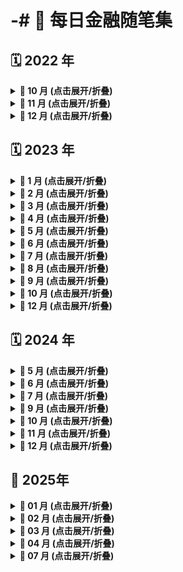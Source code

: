 # -# 📅 每日金融随笔集
## 🗓️ 2022 年
<details>
  <summary><strong>📆 10 月 (点击展开/折叠)</strong></summary>

 - 20221031：《原则2》——中美各项指标对比，说明为何中国未来会崛起——周期性的演变——又回到周期的话题
   
</details>
<details>
<summary><strong>📆 11 月 (点击展开/折叠)</strong></summary>

- 20221114:《国富国穷》在阿拉伯等国家，伊斯兰教等，女性社会地位出奇的低，现有的社会结构所导致——社会变革需要从底层变，从思想观念变

</details>

<details>

<summary><strong>📆 12 月 (点击展开/折叠)</strong></summary>

- 20221207：2023年基于越南台湾经验，重新开发初期不是重新立即加速增长，在消费方面一季度应该是缓慢上升——CPI上涨——基于整体的人口流动性（人口流动性影响消费经济）高盛预估：对2023年下半年和2024年上半年高于趋势的连续增长的预测意味着同比增长将在2024年第二季度达到峰值。
因此，我们对2024年全年GDP的预测明显高于市场预期。

- 20221207：政策放开后，莲花清瘟变成热销产品——需求导致（能否提早预估此类需求？）——疫情放开传导收益是哪些行业？是受到场景需求大的行业，如白酒;餐饮;酒店;旅游，这类行业都需要线下实体消费。还有哪些涉及线下消费场景可能会大热？实际上，目前人次没有完全回暖，可参考此前放开的国家。到二季度，人次才完全回暖

- 20221209: 中国食品价格动一动，CPI指数抖三抖，原因在于食品占据中国居民比重大，导致这个问题，其实主要推手只是食品（特别是猪肉）价格的上涨，其对CPI上升的贡献在70%以上，而以猪肉为代表的食品价格的上涨并不意味着整个经济的总需求过剩，甚至也不意味着食品本身需求的过剩，因为居民对食品的需求本身是刚性的，食品价格的上涨主要是食品自身的供给周期决定的。——也就是为什么国家需要囤积猪肉，主要是保民生，稳定cpi和肉价，防止供应商进行供给侧的压低

- 20221210:GDP三驾马车，出口，投资，消费，后两项出现问题，一旦出口下跌，势必导致问题扩大。这次的放开，也是考虑了综合因素。——未来随着各国复工估产，出口的这架马车势必出现问题——依靠一带一路？之后的国家政策倾向会怎么变——根据2月数据，顺差仍持续—由于东盟需求

- 20221211: 有关研究表明，中国的采掘业、冶金、建筑装饰业、化工、通信、汽车、家用电器都已经形成寡头垄断局面，处于寡头垄断地位的企业拥有较强定价权，在通货膨胀过程中是受益的。

- 20221212: 经济增长的短期波动可能有各种各样的因素造成的，如就业意愿、边际消费倾向的变化、信心和企业的存货水平，都会导致短期经济波动偏离长期趋势。预测短期经济增长是个比较麻烦复杂的工作，需要考虑社会环境、经济水平和大众心理各个方面，很多情况往往是事情发生了人们才发现它的真实面目，大多数人是后知后觉的，只有真正有洞察力的人才能提前预测，而这种洞察力需要多年观察的经验，所以说这项工作并不容易。

- 20221212:影响经济长期因素-出生率以及劳动生产率；影响经济短期因素-运用PEST 模型，短期逻辑最需要考虑的就是市场情绪波动

- 20221220: • 利好事件导致乐观主义程度提高； • 乐观程度提高，导致人们提高风险容忍度； • 风险容忍度提高，导致投资人降低风险溢价要求

- 20221221: What the wise man does in the beginning, the fool does in the end.

- 20221224: 投资成功要素—周期定位和资产选择，激进和保守，技能和运气，这里投资成功的秘诀包括以下三点：第一，深思熟虑地分析市场现在所处的周期位置；第二，基于分析提高进攻性；第三，结果证明你是对的。这几点可以总结为周期定位的“技能”或者“阿尔法”。

- 20221225: 经济会有增长和下滑，因为人们的消费支出既会增长又会减少，而消费支出增加或减少，是因为人们对经济因素或者经济体系之外所发生的政治事件和自然事件所做出的情绪反应不同，”历史不会重演细节，过程却会重复相似”

- 20221225：在别人都沮丧地卖出的时候买入，在别人都贪婪地买入的时候卖出，这要求你有极大的勇气，也会给予你极大的回报。

- 20221226：人民银行以利率招标方式开展了1730亿元7天期和430亿元14天期逆回购操作，中标利率分别为2.00%、2.15%。由于今日有90亿元逆回购到期，人民银行今日公开市场实现净投放2070亿元。

- 20221228: 英国今年一旦出现CPI超预期，英镑汇率就会上涨。原因如下：1、英国CPI超预期，英国加息预期上升，英国国债收益率预期上涨。大量国际资金为了在英国加息后能购买英国高收益的国债或通过存款获得高收益，大量兑换英镑。这样的行为必然增加市场对英镑的需求，最后推升英镑汇率上涨。投资者既可以从英国的加息中投资获利，也可以从英镑的升值中获利。2、通胀当然也会影响英国的外汇收入，但是，英国发生通胀到贸易外汇明显减少是一个比较长期的过程。短期对英国的外汇影响并不太大。

- 20221228:仔细思考，国内通胀意味着CPI上涨物价变贵，同时也意味着外国资本需要用更多的货币购买本国资产，那么对于货币需求也同样增加，这也意味着受到供求关系影响，他国需要更多的货币购买本国资产，汇率提升。也就是说，短期内，汇率必然会提升，但是长期来看，假设他国有更便宜的资产，那么他会选择购买他国，长期看汇率会下跌

</details>

 ## 🗓️ 2023 年
<details>
  <summary><strong>📆 1 月 (点击展开/折叠)</strong></summary>
  
- 20230108:饱暖思淫欲，物质消费饱足后就是在精神层面

- 20230118: 估值  心理  技术共振。从买进证券的那一天起，你就必须了解，基本面价值只是决定证券价格的因素之一，你还要设法让心理和技术为你所用。

- 20230118:随着国内疫情政策面放开，美元加息潮结束，全球对中国市场抱有更高热情，经济进入快速修复期间，整体人民币汇率持续升值，会导致人民币在短期产生升值压力，未来势必对出口产生一定影响，未来需考虑：1.外资整体的资金流向，什么低估值吸引外资？—白酒，互联网在外资资金流入最好，政策面2.未来贸易顺逆差情况——进口商品价格，需查看进口商品的构成，未来大宗商品势必受到供给和外汇的双重叠加buff
</details>
<details>
  <summary><strong>📆 2 月 (点击展开/折叠)</strong></summary>
  
- 20230130: 第一，去美元化已经成为长期趋势，将推动金价长期上涨，第二，去全球化的趋势将带来长期通胀预期的上升

- 20230201: 每股净资产是指股东权益与总股数的比率。其计算公式为：每股净资产= 股东权益 / 总股数。这一指标反映每股股票所拥有的资产现值。每股净资产越高，股东拥有的每股资产价值越多；每股净资产越少，股东拥有的每股资产价值越少。通常每股净资产越高越好。 （资产减去负债，就是股东们的净资产。）

- 20230201:原油继续减产，原油期货今天上涨，当前美联储加息预期放缓，未来存在油价上涨可能性，是否会比预期来得早？国内需求逐步上升—最新消息，美联储加继续加息25点，仍然期待软着陆，由于通胀在持续收缩所导致。20230215，美国通胀持续超预期，未来仍存在加息可能性

- 20230206:铜和大基建—-看有色上游

- **20230206: 在中国你要做一级市场风投，这个企业到底给30倍还是给60倍（估值）不是由人民币利率定的，而是由美元利率定。就这一条，过去十年很多人没有理解到。美元利率自然就决定了全世界，无论香港的公司还是大陆的公司，大家在决定投哪个行业的时候，想到的第一件事情就是去美国找一个对标物，看一下估值水平大概是什么情况。**

- 20230206:在年度布局上，需考虑人的问题。人在什么时候什么行业会存在需求增长情况？可以预期的是，疫情开放会带来人次回暖，但没有达到19年水平。年度中，分为4季度，每个季度的策略是否要基于季度财报而变化。

- 20230206: 两个篮子其中之一的债券，是一种保障性非常高的投资标的。它可以一边赚取差价一边赚取利息，购入安全性高的债券，要确保它的利息保障倍数高于7。并且股票和债券的配比应在25和75之间。

- 20230207:工信部装备工业一司相关负责人就《关于组织开展公共领域车辆全面电动化先行区试点工作的通知》答记者问时表示，预计今年新能源汽车产销仍将保持较快增长态势。

- 20230207：车企中62.3%提升了年度销售目标——比亚迪400W（技术、市值、壁垒、出口）——预期兑现（二季度实际增长点）——东风汽车350W  2023将会是由量转质的一年，将会更加强调龙头股的价值以及技术壁垒和市值壁垒——推进供应链和上有零部件质量更高以及更快（国际竞争、补贴优惠衰退、部分车企淘汰）

- 20230208: ChatGPT 将带动上游算力、数据标注、自然语言处理需求；下游应用场景包括代码机器人、小说衍生器、对话类搜索引擎、语音工作助手、对话虚拟人等，具备代替人工的创造力。——毫无疑问，目前是下游炒完，整体偏上游热度，半导体等

- 20230209:消费是上半年主线，那么问题来了，居民可支配收入是多少？M1是否是在增加？如果居民都不敢消费，消费主线这条线势必带动不起来，需要关注的点是，居民是否愿意分配可支配收入到消费和投资

- 20230209: 1月1-31日，乘用车市场零售124.1万辆，同比下降41%，较上月下降43%；全国乘用车厂商批发134.1万辆，同比下降38%，较上月下降40%，疫情影响是逐步消退的，企业景气度环比大幅度回升，预计企业新增中长期贷款同比或增长。政策继续发力。上半年，为企业修复期。制造业采购经理指数(PMI)为50.1%，比上月上升3.1个百分点，升至临界点以上，制造业景气水平明显回升

- 20230209: BEA数据显示，美国国债年度利息已经达到8530亿美元，并且还在快速飙升。以这样的速度，美国政府债务利息很快将达到万亿美元。

- 20230210: 中国高层计划今年为内需提供更多支持，但可能不会大举支出直接补贴消费者，而是继续聚焦于投资。未来融资，宽信用+宽货币，扩大就业前景，从而达成内需投资共振？——23年就在说扩内需，扩到现在？

- 20230211:金融危机表象：1.不动产价格下降2.金融信心下降3.信贷不足，需求下降4.资不抵债，债务危机5.经济下滑，GDP增速放缓

- 20230212:为什么22年在国内出现了降息，是因为从国家预判的逻辑出发，CPI和PPI出现了严重的剪刀差，这也代表着在原材料端不断涨价，但实际上cpi并没有，这也从侧面说明导致这因素的原因是消费需求低迷，再加之M2在疫情三年飞速上升，国家需要寻求降息策略

- 20230212:因为存在货币乘数的概念，消费、投资、政府购买或净出口的最初一个较小的变动都会引起对总需求的较大影响

- 20230213: 在经济回升和政策支持两方面因素共同作用下，1月信贷供需两旺，当月新增贷款总量创下历史新高，企业贷款结构继续改善。不过，在楼市持续低迷影响下，1月居民贷款表现仍然较弱。从大盘行业板块来看，食品，消费电子仍处于低位，需求端没有达成，下一阶段，信用扩张的韧性和地产、消费修复情况仍较为关键，扩投资、促消费、稳地产、调结构等政策需延续支持，继续保持稳健货币环境，以巩固年初经济企稳向好态势，提升经济修复的斜率和可持续性。

- 20230213: 信贷周期是影响投资的最重要因素，当信贷由紧缩转为宽松，有价证券及大宗商品价格会持续上涨；当信贷由宽松转为紧缩，资产价格会回落，其中尤其是不良资产及垃圾债券会大幅度下跌，出现流动性危机，一般跌落的幅度和持续时间，取决于信贷的紧缩的程度。

- 20230214:手机库存面临危机，手机需求端正在逐步下降，以三星为例，该品牌的全球手机库存（终端与零组件总和）预计要到 6 月才有机会降到合理水位。但因为品牌或代理商/经销商对零组件的需求疲弱，所以即便库存降到合理水位的零组件，至少在未来 6–9 个月普遍也会面临出货 YoY（Year on Year）衰退的挑战。

- 20230215:各地持续在新能源车上继续放出政策，现新能源车整体市场渗透率为25%，仍有30-40的提升空间

- 20230215：美国此次通胀原因：超发货币+疫情导致供不应求，当短期内急速新增的货币总量超过了市场流通结算的需求承载值时，因“物贵钱贱”而导致的生产物料及人力成本快速上升，势必将不断的稀释货币的实际购买能力，从根源上对社会消费及生产力造成打击

- 20230216：A股迎来反向逆转，从高开下午低走，627亿资金出逃，这波为价值兑现，也就是从1月到现在的这波牛市的价值兑现。

- 20230216：上半年主题就是促内需，促内需，什么是内需？消费（线下娱乐、旅游、餐饮、食品）+房地产修复（政策必然会继续基于修复支持——关注到房地产带动内需的低估值行业）

- 20230220：全面注册制的正式实施可以被视为是中国资本市场改革的重要里程碑。它意味着公司上市的审核程序将更加市场化和依法依规，并有望促进更多优质企业进入资本市场。因此，一般来说，这是一个积极的消息，可以提升市场的信心和吸引力。但具体来说，还需要看实施的具体细则和市场对政策的反应。市场上，开始出现极强的上升信号——顺应政策面

- 20230222: 一边是锂价非理性的上涨，让电池、整车成本居高不下；一边是特斯拉掀起的降价风暴，已经蔓延至产业链中上游。电池的成本，已成为新能源产业链不可承受之重。 而从中国和全球来看，新能源汽车对传统燃油车的替代大势不可逆。如何降低过高的材料成本，撇除非必要的中间环节，也是这个行业的内在追求。（宁德时代宣布打包卖，降价）——新能源车将在23年存在结构变化，市值低成本高的企业将有可能被收购

- 20230224: 中国央行：一些领域金融风险恐加快暴露。一是流动性收紧加剧金融市场的调整，带动资产价格大幅波动，养老金、保险公司、对冲基金等非银行金融机构压力加大，部分财务状况较差的市场主体面临冲击。二是美联储加息加速避险资金回流美国，其他国家特别是发展中经济体的资本流出压力上升。三是强势美元与本国经济前景恶化压力叠加，一些美元债务负担较重的新兴市场经济体偿债能力面临考验。

- 20230225: 美国1月PCE数据超预期，交易员完全定价美联储接下来的三次都将会加息，终端利率预期升至5.45%。未来，国内是否存在内忧？资金流通性以及人民币贬值压力，持续的资金流出势必导致经济持续承压，上半年是否能到达预期经济恢复

- 20230226: 比亚迪今年首次降价：王朝系列降幅超1万，交付周期大幅缩短，20230307新能源车企开始大幅调整价格，特斯拉的年初降价引发了新能源车内卷，燃油车、合资车也深受其中。近几年，逐步出现，新能源车和燃油车出现替代关系。史无前例的价格战2.0正在打响。——利润被挤压，内卷价格战导致造车成本过高，不断压榨车企，只有大鱼吃小鱼后利润面才能有所改观

- 20230227: 在薪资收入跃升的情况下，美国1月消费者支出猛增1.8%，为2021年3月以来最大增幅，同时通胀加速，这加剧了金融市场对美联储可能在夏季继续加息的担忧

- 20230227:股市情绪面偏弱，外资仍然持续流出，港股今日跌幅得以应证外资出逃效应，整体市场面内资无力拉动，分析A股、港股一定要抓住两大核心矛盾-国内经济复苏和美联储加息预期

- 20230228: 2023年第二季度布伦特原油均价为90美元/桶，而早些时候的预期为105美元/桶；如果欧佩克在下半年将日产量增加100万桶，预计到今年12月，油价将逐步上涨至100美元/桶，预计到2024年油价将保持在这一水平。
</details>

<details>
  <summary><strong>📆 3 月 (点击展开/折叠)</strong></summary>
  
-	20230303: 美联储最近一次加息将幅度进一步放缓至25个基点，但是在最近一系列的经济数据显示出美国经济依然有令人意外的弹性之后，投资者正在加大对美联储需要将利率提高到多高才能抑制通胀的押注。市场现在预估，今年美国的联邦基金利率将达到近5.5%的峰值。
  
-	20230303: 更好的经济数据、更高的利率和更加鹰派的美联储，都是近期美元持续走强的良好基本面理由，至少不会助推美元的全球流动性。全球M2的增长有一半以上是由美元疲软造成的；黄金价格也出现暴跌，这通常是美元进一步走强的一个先行和同步指标。
  
-	20230303：船舶制造业具有强周期性，其本质是供需关系的变化，产能出清是周期复苏先兆，新的经济增长点带动周期进入繁荣；船舶制造周期已触底，产能出清叠加需求弱复苏，行业波动中逐步进入复苏（供给侧：原材—大量大宗有色价格处于低位（原油价格处于稳定），船舶—船舶更新换代，由于过往中国是造船大户但由于疫情导致订单出现下降；从全球活跃船厂数量来看，活跃船厂数量显著减少且下降速度放缓，全球去产能已进入尾声；需求侧：中国疫情复苏—行业新一轮周期上翘，造船订单强劲复苏；船舶更新换代）
  
-	20230303: 今年的工作重点还将继续强调上述四个方面，货币信贷政策总量适度、结构平稳，巩固实际贷款利率下降的成果，继续发挥结构性货币政策的作用，对重点领域保持有力的支持力度。下一步将进一步完善人民币跨境投融资、交易结算等基础制度，扩大清算行网络；加强金融市场向制度型开放转变；支持推动离岸人民币发展，完善离岸人民币流动性供给机制，提升在开放条件下跨境资金流动的管理能力。

-	20230305:黄金预期和美元加息挂钩，接着下来看美元加息预期如何，不可忽略的是国内需求恢复，制造业同时对于黄金同样具备需求性，战争持续美国如果面临衰退风险，黄金存在利好，乱世买黄金。从黄金最近的走势，不像是利空，猜测美元加息力度较低，已有消息利好。
  
-	20230306:美股开盘继续拉升，美指下跌，加息预期是否放缓仍需持续观察，总体美股市场仍呈现强势，所对应的国内将会继续震荡——期货黄金（美），原油近期突破80高位——供应紧张、中国的需求复苏（内需——消费，可以从原油内需出发，再接下来一段时间内的可能会成为主升线，受益于当前原油价格——能源主升）。
  
-	20230307：今日A股市场行情继续下挫，情绪面为30分，今年第二次较大幅度跌幅，初步判断为市场盘整，由于1、2月预期过热（国内的设定目标为5，打击了投资者的信心）—放缓脚步稳增长，今日整体资金面流入银行。目前美元指数今日翻红，夜间盘看美股走势。——预估接下来必定是跌幅震荡，当前三只股票已经买在了高位。
  
-	20230307：中国2023政府工作报告指出，外部环境不确定性加大，目前全球通胀仍处于高位，世界经济和贸易增长动能减弱，外部打压抑制不断上升，外需减弱风险大，今年外贸压力明显增加——对外的压力涉及到外部订单问题（尤其是对外贸易企业的打击，未来一段时间政策尚未出台前，对于外贸仍持续利空形式），国内两会的整体形式：稳增长、扩内需。
  
-	20230307：新能源车开始价格革命，上游端有色价格仍持续下滑，受制于库存以及需求端的影响（中国汽车工业协会发布 2023 年 1 月数据，中国 2023 年 1 月份新能源汽车产量 42.5 万辆，环比-46.6%，同比-6.1%。）——中游宁德时代还在“锂矿返利”的政策中还附带了一个限制条款：接受了宁德时代“锂矿返利”的车企未来三年需要将80%的电池采购量承诺给宁德时代，且第四年和第五年的采购量，政策补贴继续持续——受到特斯拉的年初降价，大部分下游车企开始价格革命。
  
-	20230307：接上条，电池端部分车企可能会放弃自研电池转向宁德时代，宁德时代未来的供应商将会持续并且是长订单。车企端，成本端下降，但是利润被挤压。这就导致，未来的边际成本问题，是否值得继续生产。可变成本在下降，固定成本保持不变，利润端的边际必然会大于边际可变成本。风险：新能源厂商的负债率（长期、短期）、新能源厂商的毛利率、新能源厂商的市销率。随着大多数厂商价格下降，需求势必提升——汽车配件的需求也会同样提升（芯片、配件）预期是否兑现的问题
  
-	20230309: 美联储主席鲍威尔出席美国国会众议院金融服务委员会的听证，立场有所软化，强调尚未就3月利率政策作出任何决定，职位空缺、CPI、PPI和就业报告等更多经济数据至关重要，并重申今年以来的强劲数据显示终端利率将高于预期，通胀正在回落但仍处于相当高的水平
  
-	20230310: 美国股市三大股指周四大幅收跌，银行股造成最大拖累，同时投资者担心周五的就业报告可能刺激美联储更激进地加息。道琼斯工业指数下跌543.54点，或1.66%，至32,254.86点；标普500指数下跌73.69点或1.85%，至3,918.32点；纳斯达克指数重挫237.65点，或2.05%，至 11,338.36点。
  
-	20230311:2月进出口贸易保持顺差，分国别和地区来看，中国对美国、欧盟、日本、东盟的出口增速分别为-21.8%、-12.2%、-1.3%和9.0%，东盟是中国出口增速的重要支撑。但考虑到东盟也是全球主要的生产中心之一，因此中国出口好于预期的主要原因还是美欧等主要需求国的衰退幅度好于预期，除了东盟国家，外需都在下降。
  
-	20230313:中沙伊联合声明，结束长达7年的战争，韩国忘记历史，同日本达成和解。
  
-	20230314: 美国股市周一受银行股下跌拖累，投资者担心矽谷银行(SVB)破产的影响蔓延。盘中交投震荡，纳斯达克指数收高，因部分板块受益于美联储可能放缓加息步伐的预期，黄金和白银价格大涨，因其避险魅力吸引了被矽谷银行倒闭吓坏的投资者，这场危机还引发了人们预期美联储将升息踩刹车。
  
-	20230314: 美联储出手并非是危机的终点，“在我看来，这是一场完美风暴的征兆。硅谷银行倒闭发生在有史以来最大的加息周期之一、有史以来收益率曲线最倒挂的时期之一、历史上最大的科技泡沫之一破灭之际，以及私人资本失控增长的时期。这里诱发一场风暴唯一的缺失因素是美国经济衰退。只要美国经济陷入衰退，我们可以想见，这一事件将带来什么样的影响。但我们必须注意的是，衰退可能并不太远。”
  
-	20230316: 第一共和银行获11家美国大行联手注资300亿美元 美国大型银行向第一共和银行注资300亿美元，以拯救该银行摆脱由过去一周美国另外两家中型银行倒闭引发的不断扩大的危机。美国一些最大的银行机构包括摩根大通、花旗集团、美国银行、富国银行、高盛和摩根士丹利参与了救援。美国监管机构表示，支持的表现是最受欢迎的，并体现了银行系统的韧性。 另据消息人士称，加州PacWest银行正就提高流动性与投资公司进行磋商。
  
-	20230317: 伴随中国机构改革方案的完整发布，中国在党中央层面上的金融机构改革措施水落石出。据周四公布的“党和国家机构改革方案”，中国将组建中央金融委员会及中央金融工作委员会；设立中央金融委员会办公室，作为中央金融委员会的办事机构，列入党中央机构序列。
  
-	20230318: “两会”刚结束，中国央行周五便在未经国常会“预热”的情况下放出降准礼包。在央行本周稍早加量续做MLF后，市场降准预期普遍降温，此次突然宣布降准令市场颇感意外；但在中国经济内需恢复不稳、外部环境剧烈变化之际，央行此举亦属情理之中。受访分析师指出，中国经济目前处于加力恢复阶段，但消费和需求恢复态势尚不稳固；降准将有助于稳定市场信心，并为下一阶段需求扩张做好准备。现在存款准备金率已经达到7%多，未来降准的边际也在持续收窄
  
-	20230318:这次的美元加息，导致美国银行流动性出现巨大的问题，美联储激进加息，银行疏于监管，导致银行接连爆雷，近期黄金价格仍在不断上行，整体市场情绪对现状仍保持危机，乱世炒黄金
  
-	20230319:如果经济达到充分就业状态，货币供给的增加将加速通货膨胀。如果还没有达到充分就业，那么，增加货币供给只会促进经济增长
  
-	20230319:利率低于自然利率是不稳定性的种子，刺激经济繁荣也是不可持续的，在繁荣时期，快速增长的货币供给没有造成任何初始通货膨胀，但经济繁荣一旦停止就会出现通货膨胀
  
-	20230320: 今日指数全天冲高回落，二大指数均小幅下跌，市场情绪有所回落。盘面上，数字经济分化严重，三大运营商大跌，Al应用轮动明显，游戏、传媒股开盘大涨，但办公场景有所弱化、半导体、芯片、通信设备等底层建设相对较强，此外赛道股早盘一度反弹，黄金股午后逆势走强。随着今日市场情绪宣泄完毕，明日或有望再度重新回暖，而市场主线将持续反复。
  
-	20230321：1.整体而言，仅就降准而言，统计显示对市场涨跌影响有限，但如果叠加情绪面修复或者基本面修复，降准后上涨概率将显著提升。2.海外银行风险事件频发，美联储政策拐点渐行渐近，加息预期基于整体经济环境考虑，将会存在放缓。3.随着 3-4 月年报和一季报的陆续披露，2023 年的基本面将逐渐清晰化，业绩驱动的行情将逐步展开。4.短期情绪自低位开始修复
  
-	20230321：因为整体美国金融环境恶化，加息预期减弱，硅谷银行、第一共和银行的接连事件，导致了美联储对于加息预期的看空。加息结束至首次降息期间，利率进一步上升预期弱化而经济下行预期加强，美元表现逐渐走弱，而贵金属吸引力上升。现在美国面临的问题：1.整体通胀高居不下 2.金融环境开始出现恶化 3.美指信心弱化 4.石油结算问题 5.原油上涨导致的成本问题
  
-	20230321：国内面临的问题：1.市场情绪修复是否达到预期（主动成交率、换手率）2.M1与M2剪刀差走扩或指向企业实际投资需求较弱、资金的活化程度依然较低。 3.需求小于供给，可能会导致通缩（汽车行业的直接反应）4.对美出口的脱钩，未来面临的出口问题，美国直接下沉到中低端，瓦解过去30年的中国枢纽全球化产业链、供应链。
  
-	20230321：今日指数震荡反弹，市场情绪略有回暖但强度偏低。盘面上，ChatGPT应用方向表现活跃，其中电商板块继续领涨，游戏、传媒等紧随其后。新能源赛道延续反弹军工股在消息刺激下开盘大涨，下跌方面，芯片股有所调整但作为主线之一仍有反复。整体来看包括Al在内的数字方向筹码略有松动，后市关注板块间高低切的可能，同时注意板块内GPT赋能的低位补涨。

-	20230322: 美元跌幅收窄，英镑下跌，交易员们认为银行业的压力可能使美联储和英国央行在本周晚些时候不会大幅加息，或根本不加息。投资者的关注点已经转移到本周将举行的一系列央行会议上
  
-	20230322:但是由于今年中国并不是强复苏，不是非常高的增长，更多是温和复苏。这种情况下要更多关注结构，而且围绕着比如美联储加息、地缘政治这些外部扰动做逆向思维，也就是外部越乱，中国越稳，中国政策的正面力量越强。
  
-	20230323: 美联储周三宣布将利率提高25个基点，达到4.75%-5.00%，但暗示即将暂停进一步的加息行动。美联储主席鲍威尔在会后新闻发布会开始时就重点谈到了最近的银行业危机，试图向储户、消费者和企业保证，在联储和其他监管机构在过去两周采取的一系列行动之后，美国银行系统是稳健的。鲍威尔表示，在本次会议上继续加息是合适的，但他不再称“持续”加息是合适的。
  
-	20230323：一次工业革命代表着一轮经济增长的长波：即当科技和经济积累到一定程度后，首先若干关键计数取得突破，随之整个技术体系都在发生跃迁，GPT、人工智能的数字化时代已经来了，未来将持续改善人的生产方式以及生产力，生产资料等都会出现巨大变化
  
-	20230323:美联储加息25基点，美股市场反映情绪面低弱，整体加息并没有使美指出现拉升情况，反而避险情绪仍持续存在，其反映从黄金行情涨幅观测。美指下跌，对国内而言是好事，今日汇率重回6.82，对于a股是利好消息。代表在外资整体仍对于国内稳定局势保持看好，目前这也反映出外资避险情绪仍存在。
  
-	20230324：美国股市收涨，美国财政部长叶伦再次保证将采取措施保证美国民众的存款安全，这让市场参与者感到放心。
  
-	20230313: 为了防止危机扩散，美联储紧急于3月12日宣布规模为250亿美元的银行定期融资计划（BTFP），向所有美国联邦保险存款机构提供最长一年的贷款。硅谷银行破产，所触发的策略，为防止银行挤兑。
  
-	20230314: 在“输血”方面，企业的两大途径为股东入资和向债权人借款；在“造血”方面，企业的两大途径为日常经营活动和对利润的分配。；股权结构和公司治理特征将决定企业股东大会（或股东会）与董事会之间的关系、股东之间的关系、董事会的组成、公司的重大战略、公司人力资源政策等，这些对企业的发展至关重要。
  
-	20230320: 企业的资产有息负债率达到50％左右的时候就需要关注了：资产有息负债率达到50％，意味着企业以贷款为主的有息负债支持起了资产的半壁江山。一旦企业的资产出现减值问题，企业的债务清偿压力就会很大
  
-	20230321:投资负债表表现出：1.企业怎么干，干什么的 2.企业怎么分配利益 3.效率和效益问题
  
-	20230322:当流动资产大于流动负债，净营运资本为正数，表明长期资本的数额大于长期资产，超出部分被用于流动资产。净营运资本数额越大，企业财务状况就越稳定。
  
-	20230324：现金流量表反映出来的关系：https://xueqiu.com/2280934748/167725930
  
-	20230324：恐惧”是推动黄金上涨的关键中短期因素。虽然这与增长预期密切相关，但许多风险因素也与此相关。除了实际利率，贬值风险、主权资产负债表风险、地缘政治风险和其他市场尾部风险也很重要，因为黄金是一种避险资产。随着不确定性的增加，投资组合中的偏好转向更多黄金，从而推高金价。总体而言，“我们在框架中发现，以美国短期利率衡量，恐惧对黄金投资需求的推动作用远比持有黄金的机会成本重要得多”随着规模较小的地区性银行的存款正在快速下降，而资本外逃的风险持续存在，通过融资成本上升直接传导到实体经济，这一点很难忽视
  
-	20230325:在股票和房地产下跌期间，银行坏账准备金比例不同，房地产所涉及坏账的银行准备金很高。房地产价格下跌，所影响的gdp情况是很大的，如果今年目标值是增速达到5%，房地产的经济变化对于经济是可以产生很大的影响作用，具体体现可以是整体房地产行业的销售情况。房地产危机和其金融危机之间存在一定的联系。在未来进行预测一定的房地产周期性，可以用如下指标：房价与员工收入比，房价和GDP比率。自从二战后，许多国家银行的业务都与房价有关
  
-	20230325:出现衰退，可以直接在资产价格反映，信用扩张带来的是经济繁荣，繁荣之后必然是崩溃，新的下跌也就形成。资产价格下跌的背后，就造成了反向财富效应，抑制消费。这种反馈必然是慢的，因为货币数量论，货币是需要流通的。MV=PQ得知，当货币供给和流通速度都在下降，就会导致资产价格和商品流通下降。
  
-	20230325:沙伊和解后油价出现下破70技术点位，美国拿走了油价的超额利润和收入，高盛预期2023年油价到90—100附近，OP EC继续宣布维持减产到2023年底
  
-	20230325:凯恩斯的流动陷阱最普遍的两个特征：1.银行价格下跌，债券价格上涨。2.资产价格下跌，资产负债表在恶化，导致廉价抛售和债务偿还的恶性循环，降低了货币流通速度。
  
-	20230325:正向反馈是房地产周期作为周期驱动因素的另一种反馈形式，许多抵押物可以直接或者间接购买新的房地产，由于房地产价格走高，房地产的抵押物价值也在上升，可以相应释放出新的融资。也会导致加速过程的发生，加速效应也发生在心理作用上，人们考虑房地产也是由于当前价格正在上涨，并认为赶紧购入，由于房地产的周期性，这一代人忘记了上一代的繁荣后的教训，再次推高房地产价值。
  
-	20230326: 日本犯下的错误，第一个关键失误体现在汇率浮动的自由化，第二个失误体现在汇率大幅升值条件下，为避免衰退而采取扩张财政政策的同时，由竞争性信贷和股本扩张产生过剩的流动性，从而实体经济和虚拟经济均出现泡沫。所以以此为戒，我们在当下，就要稳健的货币政策和财政政策，防止泡沫过大和泡沫破裂。对水量去哪儿，去多少，要精准把控
  
-	20230327: 在本月的动荡之后，商业地产很可能是银行业危机中下一个要爆雷的行业。在上周五的一份报告中，美国银行（BofA）的策略师们称，由商业地产贷款的再融资浪潮引发的潜在信贷紧缩可能会导致股市暴跌，并使经济陷入衰退，由于借贷成本上升，贷款违约可能会增加，房地产价格可能会因为需求疲软而下跌。银行的综合房地产投资组合价值可能因此暴跌，从而迫使银行筹集新资本以支撑其财务状况
  
-	20230327: 截至3月15日的一周内，全美银行存款合计流失近1000亿，小银行存款流失超过1200亿，大银行存款有所增加。目前，美国可能存在的几大流动性风险:1.存款外流2.抵押贷款贬值3.商业地产风险4.银行多重风险倘口5.影子银行问题
  
-	20230328: 美联储金融监管副主席巴尔将告诉国会，监管部门致力于确保美国所有银行存款的安全，并准备在必要时对任何规模的机构使用其工具来保护银行系统。他在准备好的证词中还称，银行系统“强大且有韧性”。但他也表示，美联储正在审查其在硅谷银行倒闭前的行动以及今后如何收紧对银行的规定。
  
-	20230328: 金价下跌1%，对银行业危机的担忧有所缓解，促使投资者减少避险交易，转而选择股票和原油等风险较高的资产。现货金下跌1.0%，至每盎司1,956.56美元。美国期金收低1.5%，结算价报1,953.80美元
  
-	230230328:今晚开盘金价出现上涨走势，美元指数出现一定幅度的下跌，由于担心存款安全，投资者转向短期美国国债进行避险，导致两年期国债收益率创下1987年股市崩盘以来的最大三日跌幅。3月13日，两年期国债从3月8日的5.05%高点跌超1.00%，至3.99%。在波动率较低的债市，在如此短的时间内发生如此大的波动是很罕见。债券价格与收益率走势相反，因而走强。
  
-	20230328: 由于储户将钱从低收益的银行存款中取出，投入到收益更高、更安全的货币市场基金（MMF）中，国债收益率下降。货币市场基金管理的资产规模上周膨胀至5.1万亿美元的新高，过去四周吸纳了3,000亿美元，流动速度为疫情爆发三年以来最快
  
-	20230330: 美国股市周三反弹，所有三大股指都至少收涨1%，因为美光和其他公司的乐观前景缓解了对经济健康的一些担忧。道琼斯工业指数上涨323.35点，或1%，至32,717.6点；标普500指数上涨56.54点，或1.42%，至4,027.81点；纳斯达克指数上涨210.16点，或1.79%，至11,926.24点。
  
-	20230330：沪指探底回升涨0.65%，数字经济板块进行回调调整，大消费类板块集体走强，芯片板块大涨，大消费板块集体走强（农牧、新零售等）全天成交额9446亿，较上个交易日缩量365亿。其中，沪市成交额4016亿元，深市成交额5430亿元。

-	20230331: 美国首次申请失业救济人数超预期回升、三周来首次增长，仍强劲的劳动力市场有放缓迹象。投资者押注美联储加息进尾声、利率接近峰值，关注点转向周五公布的2月通胀指标PCE。原油反弹，本周三度创两周新高。美国天然气跌近4%，徘徊两年半低谷。黄金反弹至一年高位。伦锡十连涨再创一个多月新高，伦镍止步四连阳跌至一周低位。热门中概股总体连涨三日，继逆市反弹的周二之后，本周第二日跑赢大盘。纳斯达克金龙中国指数（HXC）收涨2.4%。

</details>

<details>
  <summary><strong>📆 4 月 (点击展开/折叠)</strong></summary>
  
-	20230401: 住宅地产是一个经济周期的启动器：住宅地产在复兴期间往往可以 引领经饼。住宅地产的这种行为对于中央银行试图重启经济而言是非常 有帮助的，因为不断上涨的房屋开工量往往是他们放松调控的第一个重 要反应 •商业地产是典型的滞后指标：住宅物业往往会立刻放大中央银行的 政策效果，而商业地产市场则要晚一些，以作为对最初货币刺激的一种 “回应”。商业地产市场的复苏通常发生在中央银行不希望再看到额外的 经济扩张的时候。
-	20230403: 沙特和其他OPEC+产油国周日宣布进一步减产约116万桶/日，分析师称这一意外之举将导致油价立即上涨，美国称此举不明智。根据路透的计算，OPEC+的总减产规模已达到366万桶/日，相当于全球需求的3.7%。受此消息提振，油价周一跳涨逾6%。 在OPEC+意外宣布进一步减产后，高盛将2023年12月的布兰特原油价格预测上调5美元至每桶95美元，对2024年12月的价格预测上调3美元至每桶100美元。
-	20230403: 减产消息传出后，油价应声跳涨，周一上午亚洲股市开盘，WTI原油期货一度大涨8%，目前涨超6%，报80.25美元/桶；布伦特原油期货涨至84.7美元/桶。
-	20230403:今日整体情绪面高涨，仍以AI方面为主力带动指数上扬，能源板块受到减产影响，进行了一波拉升。今日板块可以发现很明显的对冲面，医疗，新能源开始出现一定程度跌幅。证券资金受到一定的增持，从增幅证券的角度，可以看出整体资金面对于A股是持续看好的，因为证券资金流入代表的是整个A股市场的反馈
-	20230404: BrunoandSachs提通过模型验证了在油价上涨冲击下的生产要素调节成本对宏观经济的重要作用。Hamilton提运用行业模型研究发现油价冲击将对不同部门产生差异化的影响，油价上涨将增加高能耗部门的要素投入成本，导致高耗能行业要素需求下降，产出萎缩，这将引发劳动和资本要素的跨部门流动和重新配置，在这过程中将造成生产要素在不同部门之间重新配置的调节成本提，并由此引发摩擦性失业和资金效率降低。
-	20230404: 油价上涨冲击下社会物价水平的整体上涨，名义货币需求量增加，如果经济体中的货币供给保持不变，将导致货币真实余额减少，居民的生活成本上升，实际收入减少，购买力下降，同时，油价波动将影响消费者对油价波动的不确定性预期
-	在国际油价上涨未引发国内物价大幅上涨的情况下，投资和产出受油价上涨的冲击效应将在短期内回复。同时，固定投资和工业产出的减少，以及通货膨胀上涨都降低了社会货币需求，诱发货币当局的货币政策紧缩调整，因此国际油价冲击不仅通过供给渠道和需求渠道对宏观经济产生直接影响，同时还将通过货币渠道间接作用于宏观经济运行。
-	20230404:加息所导致的流动性下降，其本质是为了控制通胀降低市场热度，减少货币流动性。但实质上无法让消费者手中的票子直接减少，直到流动性危机后企业负债杠杠的压力过重，进行大规模裁员后，加息的实际价值最终也会反馈到失业率以及CPI 上
-	20230405: 中国GDP和能源消费在2000—2014年间呈现明显的正相关关系。在很多发展中国家以及发达国家的工业化阶段都有类似的现象发生。发现从长期来看，能源消费与经济增长之间存在着长期稳定的均衡关系，并且存在从能源消费到经济增长的单向因果关系
-	20230405:泛科技2019年热度起来后，经过两年的调整，所谓的周期性，挖掘当前泛科还没有被挖掘到的优质股。
-	20230405:在进行能源多样性的比较的时候，评估某一生态区域内生物群落多样性的指数，即香农—维纳指数 （Shannon－Weiner Index），也称为Shannon多样性指数，近年来，我国煤炭供给比例的快速下降和可再生能源发电比例的快速增长也加速了能源供应结构多样性改善的进程
-	20230405: 与通胀的斗争看起来远未获胜。尽管有经济活动疲软的最新迹象，但如果反通胀进程在今年晚些时候遭遇瓶颈，美联储仍将难以验证当前市场对降息的定价，美联储一年来的加息举措可能开始对劳动力市场构成压力。公司一直在缓慢缩减招聘，工资增长也显示出放缓迹象。与此同时，最初从大型科技公司开始的裁员现在开始蔓延到其他行业。如果最近的银行业动荡导致信贷条件收紧，迫使企业停止扩张计划，这也可能影响招聘。由于工资压力和更高的借贷成本，较小的公司已经在竞争人才方面遇到困难。
-	20230405: 能源供给无法随着市场价格的变化同向变化，短期能源供给总量和结构也难以随价格的变化做出大的调整，能源供给价格的短期弹性一般比较小，长期能源供给总量和结构随价格调整的幅度会增加，即长期的能源供给价格弹性较大。
-	20230406: 浪潮信息是全球头部的服务器厂商，在 AI 服务器领域占据优势地位。浪潮通过不断完善基于客 户需求的研发体系，已经形成了涵盖高中低端各类型服务器的产品体系，根据 IDC，2021 年， 浪潮信息以 30%的市占率(以出货量统计)位居中国 x86 服务器厂商第一，在 AI 服务器领域以 20.9%市占率位居全球第一，同时占据中国超过 50%的 AI 服务器市场份额。除了 AI 服务器的 硬件布局，浪潮在 AI 的算法及软件也持续投入
-	20230406: ChatGPT可以对大量的金融文本进行分析和处理，如新闻报道、公司公告、分析师报告、财务报表（利润表、资产负债表、现金流量表）等，帮助金融分析师更准确地评估公司的财务状况、盈利能力、偿债能力等指标，从而预测其财务状况及未来的发展趋势。ChatGPT接受过来自各种来源的各种文本的培训，这意味着其对金融概念、技术和市场趋势有广泛的理解
-	20230407: 中国计划斥资五亿美元建设海底光缆，连接亚洲、中东和欧洲，如果经济和通胀继续沿着其3月份经济预测的路径发展，欧洲央行将需要在5月份再次提高利率。
-	20230407: 4月5日，美债、美元及黄金均上涨，三个月/10年期美债收益率曲线倒挂幅度徘徊历史最深。现货黄金一度升破2030美元，连涨三日并刷新13个月最高。美国科技股指跌1%，周期性股票的涨幅低于防御性股票4.23%，为去年8月以来的最大差距。
-	20230407: 央行的货币政策达到边际高点，这个时候货币乘数上升了，库存周期带动货币乘数上升，这时候基本逻辑就是通胀逻辑，2016年一股票下来了，大宗商品开始涨了，这是大逻辑的转换。每年都往新思考，今年的主线逻辑是什么:目前是数字经济，AI。那么该概念炒热后，资金面会去哪里？
-	20230407: 从解决就业问题来说，城市建设的相关产业（如房地产、基础设施建设、绿化、餐饮、保安、服务等）是典型的劳动密集型产业，其吸收劳动力，特别是吸收目前供给过剩最严重的低技木劳动力的效率，要远远大于其他产业（如汽车、高新技术、金融贸易
-	等），而农村问题的解决很大程度上要依赖城市的发展。从启动消费的角度来说，城市化将过剩的农村劳动力转移出来，提高农民生活水平，推动第三产业的发展，启动消费需求
-	20230407: 社会和经济发展水平到了一定阶段以后，实体经济必然迫切需要虚拟经济的支持(突出表现为企业的直接融资需求) 社会和经济发展水平到了一定阶段以后，实体经济必然迫切需要虚拟经济的支持(突出表现为企业的直接融资需求) 并不断加大金融产品创新，资本市场开始由不成熟走向成熟;第五，在资本市场趋于成熟并且实体经济需求越来越大的情况下，所有保证虚拟经济走向繁荣的基本条件都已经具备;最后，虽然面临一些其他的制约因素，虚拟经济最终仍然会走向大繁荣
-	20230409: 美联储抑制通货膨账的 加息措施是在美国巨额赤字下美元不断升值的直接原因。然而，当美元加息终结而欧洲和日本开始为了抑制通账而开始加息的时候，如果美国不采取类似于去年《本土投资法〉 的措施，美元回流美国的现象是否持续就会成为很大的疑问，美元和美元资产价格下跌的风险开始暴露，从而美国经济增长也会面临危机，当这次美元重返贬值之路后，世界资源价格和经济会受到影响
-	20230409:中国工业化的高度对外依赖而言，我们认为可能给中国的 转型带来正负两个影响。从货面的影响看，其一，对工业化转型中的创新要求而言，中 田由于以生产要素参与国际分工，其内生的创新动力明显缺天。其二，对工业化转型中 的大众财富要求而言，中国的利益分配格局更加复杂化。
-	20230410：早盘指数弱势震荡，之前表现强势的科创板今天领跌。板块方面，数字线或者说科技线今天回调明显，其中人工智能领跌，除了机器视觉和存储之外，其他分支都均表现不太理想，特别是这一波上涨核心的三六零跌停，意味着人工智能调整正式到来。整体情绪面55分，今日资金流向以电池、光伏、电源设备为主，可以判断数字线板块已经出现兑现趋势。
-	20230411: 第一阶段是基础技术创新的介绍阶段。这一阶段的特征：对旧产品、旧技术的投资日益减少，新产品和新技术已出现，但还未被公认。第二阶段是扩散阶段。特征：新产品，新技术得到广泛承认，投资有丰厚的利润，风靡一时，还步形成新的产业部门。第三阶段是基础创新的成熟阶段。特征：新产业的发展达到顶峰，基础技术创新日趋成 熟。第四阶段是衰落阶段。特征：新兴产业已饱和，生产 能力和产品出现过利，投资萎缩。原来的新产品、新技术变得过时。
-	20230412：今日板面以中字头领头继续上涨，其中中国石油、中国电信、移动、联通带头上涨。概念资金面上：算力、时空大数据、AI芯片、数字水印、GPT概念等获得资金青睐。行业板块面领涨：互联网服务、计算机、游戏。游戏传媒板块的爆发——AIGC的直接落地以及GPT的落地，游戏版号的放开加快以及基本面处于低位。
-	20230412：从原有的GPT概念到算力到半导体、再到现在衍生的下游，整体游资仍然是持续看好AI行情，现在正处于一定的板块轮动，只要涉及到AI的都会跟着资金来回动，哪些仍处于低估值仍未被挖掘的，更有可能成为短期的游资青睐的股票。
-	20230413:A股市场上证指数跌0.27%,报3318.36点；创业板指跌0.97%，报2405.76点；深证成指跌1.21%，报11739.84点，失守11800点位；科创50跌2.59%，报1100.13点。沪深两市成交额达11368.41亿元，其中沪市成交额4775.88亿元，较上一交易日减少44.78亿元，深市成交额6592.53亿元，较上一交易日增加91.76亿元。CXO概念、免疫治疗、创新药板块走强,操作系统、远程办公板块跌幅居前。
-	20230413:美元指数持续维持空方态势，美股近期上涨因美指的态势下降，情绪面黄金仍然成为避险情绪资产，黄金、股市呈现上涨，似乎意味着整体市场情绪已经出现了对撞。美国3月PPI降幅创2020以来最大，这是通胀放缓的证据。昨日公布CPI数据，预期下降，延续了降温态势，但仍然高于美国的2%目标，关于美联储的加息仍然是大概率事件，假如继续加息，可能进一步面临流动性危机。
-	20230416：当前CPI数据增长过低，其主要原因是由于去年俄乌战争以及疫情影响，导致去年CPI指数较高。从细分CPI角度来看，整体CPI只有居住、交通通信的细分领域存在同比、环比下降，这也从结果层面反映了通缩问题还不存在。仅从2-3个月的时间判断是否通缩是不符合数据逻辑的。现在目前从M1、M2货币数据来看，仍是存在持续剪刀差。
-	20230416：出口数据同比增长14.8%，进口同比下降1.4%，贸易差额顺差。好消息，外贸整体比预期好，说明三驾马车整体今年的表现是好的。从社融角度来看，一季度是超预期，不仅仅是总量上。新增人民币（中长贷投放）同比增量高，但是目前面临的问题是，没有直接传导到CPI和PPI上，许多企业收入|利润呈现一定程度下滑。财政收入下降1.2%，目前核心问题：刺激边际效应在下降，资金不进实体，仍在金融系统流转，货币投放效果越来越差。“M2-M1”剪刀差走扩至7.6%
-	20230416：通胀读数偏低与金融数据一路高增形成背离，一定程度反映出经济的内生修复动能依然偏弱，天量的信贷投放并未能高效地转化总需求的反弹以及经济恢复的活力。可能原因是，当前信贷需求主要来自于受政策主导的房地产和基建，下游消费恢复仍慢。整体来看，当前企业和居民的预期或依然较弱，稳增长政策仍需持续加力。
-	20230417:A股市场上证指数涨1.42%，报3385.61点；深证成指涨0.47%，报11855.48点；科创50涨0.34%，报1140.13点；创业板指涨0.26%，报2434.44点。沪深两市成交额达11208.25亿元，其中沪市成交额5237.90亿元，较上一交易日增加454.45亿元，深市成交额5970.34亿元，较上一交易日减少396.43亿元。盘面上，页岩气板块领涨，其中新潮能源上涨9.96%，广汇能源、中国石油、ST林重跟涨；天然气、聚氨酯板块涨幅居前。
-	20230417:能源价格近期涨幅原因：国际石油公司依旧保持谨慎克制的生产节奏，资本开支有限，增产意愿不足；受制裁影响，俄罗斯原油增产能力不足且会一定程度下降；OPEC+供给弹性下降，减产托底油价意愿强烈，沙特控价能力增强
-	20230418: 现货黄金先涨后跌，日内最高触及2015.13，盘中遭遇两次大单砸盘，一度逼近1980关口，同时投资者寻找关于市场是否会看到美联储在5月份“最后一次”加息的线索。现在黄金面临的就是多方对决问题。在解读美联储的声明是鹰派还是鸽派，以及确定消息面对某只股票而言是利好还是利空者两项测试中，ChatGPT都取得了出色的成绩，暗示该技术在将新闻报道、推文和演讲稿等大量文字转化为交易信号方面，可能迈出了重大一步。
-	20230418:一季度中国国内生产总值(GDP)同比增速料加快至4%，创四个季度最高水平；环比料增长2.2%。去年四季度为同比增2.9%、环比持平。另有约28家机构预估中值显示，3月工业生产动能依然较为稳健，规模以上工业增加值预计同比增长4%；一季度固定资产投资同比增速大致持稳在5.7%。
-	20230418: 2月份外国持有的美国公债有所下降。外资2月美债持仓规模从前月的7.402万亿美元降至7.344万亿美元。较上年同期下降约4.7%。中国作为第二大持有国，其美债持仓规模继续下降，从1月份的8,594亿美元降至8,488亿美元。
-	20230420: 中国周四将公布4月贷款市场报价利率（LPR）。一季度中国GDP增速超预期，经济复苏仍在轨。路透调查显示，基本面恢复进行时，利率锚MLF（中期借贷便利）亦稳如泰山，受访人士对4月LPR持稳仍占据绝对主流，占比高达九成。参与本次调查的市场人士有30位，其中27位预计一年期和五年期以上LPR均持稳，占比90%
-	20230420: 金价跌破2,000美元的关键水平，因为美国公债收益率走高，投资者对今年晚些时候美国可能的降息转持怀疑态度。现货金收跌0.58%，报每盎司1,993.26美元，盘中早些时候曾下跌多达1.8%，至两周低点1,969.09美元。美国期金收于2,007.30美元，下跌0.6%。
-	20230421：本周指数冲高回落，两市交投维持活跃。周初指数惯性冲高，沪指一度逼近 3400 点，其他指数亦表现偏强，不过涨势未能延续至本五，最终三大指数走出三连阴，周 K 线皆收绿。从周 K 线来看，上证指数下跌 1.11%，深证成指下跌 2.96%，创业板指下跌3.58%，科创 50 下跌1.71%，北证 50 跌 1.05%。个股板块跌多涨少，家用电器、煤炭、银行和通信板块上涨，电子、社会服务、美容护理、房地产和计算机等板块走势较弱。
-	202304222: 黄金价格的走向 受到包括黄金市场供需、通账水平、货币汇率、经济顶期和金融稳定等因素在内的直接 或间接的形响，在经济系统正常运作时，黄金的定价机制始络保持相对稳定的状态。而 只有当全球经济系统运行至特定阶段，市场信用和货币体系出现大幅动荡时，黄金的定 价机制才会发生根本性的变化
-	20230421：汇市出现连续三日突破6.9，当前属于6.85+-压力位，是否说明资金正在流出。反映到A股近期行情，可以看出整体股市情绪偏弱，当前位置同22年4月猛然下跌具有一定的相似性，出现突破一段时间后的压力位进行猛然阴线跌。美元指数来到101位置支撑位，从近期数据显示压力位势能出现多方对决趋势，势能转为十字星态势。20230530:人民币兑美元已经破7，现在来到7.07位置，基本上符合如上预期，资金面是在不断的外流，外资已经不断兑换他类货币
-	20230424: 板块方面，以AI为首的TMT迎来修复，应用端相对强势，AIGC+IP方向全面走强，传媒娱乐、游戏领涨。硬件端仅光模块表现抢眼，不过临近午盘算力方向的服务器有所加强，散热方向领涨，汽车热管理这个板块基本都是炒的散热的标的，不过硬件大头还是芯片、半导体，午后或者明天关注是否出现轮动上涨
-	20230427: 油价大跌近4%，延续了前一交易日的大幅跌势，尽管此前一份报告显示美国原油库存下降幅度超过预期，但对世界最大经济体美国的衰退担忧与日俱增。布兰特原油期货收于每桶77.69美元，下跌3.08美元，或3.8%。美国原油收于每桶74.30美元，下跌2.77美元，或3.6%。

</details>

<details>
  <summary><strong>📆 5 月 (点击展开/折叠)</strong></summary>

- 20230501:4月PMI 下降至49.2，制造业订单、采购量跌入枯荣线以下，目前制造业似乎仍在经历需求下滑，主动削减产能和采购的情况。对比当前企业的营业收入以及利润总额增速仍较慢，1-3月PPI以及CPI仍在向下走，经济仍呈现一定的通缩情况；非制造业商务活动的回落活动比较缓和；百强房企强弱变化：疫情放开后，房地产销售开始出现走强，但是四月开始回弱。

- 20230501：目前房地产销售数据对比19年、20年、21年仍属于较低水平，高于22年的原因在于22年的爆发的疫情。过往数据，社融表现较强的时候，经济是存在强势复苏的。但目前出现了一定的背离，社融和复苏，目前社融一季度已经达到了去年的45%。一季度的信贷投放力度十分强劲。一季度：中特估、AI，为主要的主线。后续需要板块的轮动，才有可能形成一定的牛市。

- 20230504:美联储周三宣布加息25个基点，并暗示可能会暂停进一步加息，给决策者们时间去评估最近多家银行倒闭的后果，等待联邦债务上限政治僵局的解决，并监测通胀演变进程。在2022年3月以来连续第10次加息后，美联储目前的指标隔夜利率区间升至5.00%-5.25%

- 20230504: 油价下跌4%，延续前一交易日的大幅跌势，此前美联储加息，且投资者对经济感到担忧，金价触及逾两周最高。现货金收盘上涨1.13%，报每盎司2,039.02美元。美国期金上涨0.4%，报2,031.60美元。

- 20230504: 3月全国城镇调查失业率、31个大城市城镇调查失业率分别为5.3%、5.5%，较上月减少0.3和0.2个百分点。16-24岁失业率为19.6，较上月增加1.5个百分点；25-59岁人口调查失业率为4.3%，较上月减少0.5个百分点。青年失业率提升反映社会主体信心不足，民营企业招聘毕业生意愿降低。今年高校毕业生预计将达1158万人，同比增82万人，再创新高。随着二季度毕业季到来，青年失业率或继续面临上扬压力。

- 20230504: 民间固定投资增速呈现下降趋势，侧面反映市场信心不足。2019年民间固定资产投资增速为4.7%，到2022年已经下降到0.9%。2023年3月，民间固定资产投资的累计同比继续降至0.6%。

- 20230505:美国中小银行危机仍未结束，未来美国信贷条件收紧，会对经济增速造成压力，2023Q1美国 GDP 环比折年率为 1.1%，远低于前值 2.6%，而美国制造业 PMI 连续 6 个月处于荣枯线以下。我们认为美国经济目前已出现走弱，且银行业危机仍未完全解除，未来美联储停止加息或将临近，但是由于通胀仍远超联储 2%的目标，距离降息仍需一段时间。由于美国银行业危机仍在发酵，美国经济衰退预期仍在，在停止加息或降息预期下，黄金有望波动上涨。

- 20230505：上周(20230424-20230428)市场整体交易热度回落，传媒、计算机、通信、消费者服务、建筑、商贸零售等板块的交易热度处于相对高位；传媒、电子、非银、通信、电力及公用事业、纺服等板块的波动率上升较快；各板块的波动率仍均处于80%历史分位数以下。医药、计算机、食品饮料、通信、电新、家电等板块调研热度居前，医药、传媒、通信、电新、家电、计算机等板块的调研热度环比上升较快

- 20230505：景气边际改善：主要集中在消费+TMT上；地产、社会服务、计算机、非银金融、传媒、美容护理23Q1边际改善较大，23Q1较22Q4累计净利润的同比读数的差值均在50%以上；交通运输、纺织服装、环保、汽车、食品饮料有所改善；其中，地产大幅反转，主要是由于保交楼下房企从今年一季度以来结转速度加快；
维持高景气的行业：主要集中在消费+新能源板块；公用事业、商贸零售、电力设备、农林牧渔23Q1和22Q4的累计净利润增速达到30%以上，维持较快增长。

- 20230505：在疫后修复逐渐进入尾声，周期项将重新成为经济走势的主导因素，而大量与宏观经济密切相关的板块业绩的低迷，四月PMI数据再度跌落荣枯线，似乎都预示着经济增长动能的切换尚未成功。盈利中枢上移成为大概率事件；大量中低端消费的崛起也预示着消费新大陆正在出

- 20230507:美联储受到银行爆雷的影响，不得不一边市场加息一边给予银行救助。一边需要控制通胀率，一边需要防止银行暴雷危机。

- 20230511:中国全国市场利率定价自律机制日前通知称，自下周一(15日)起，下调银行协定存款及通知存款自律上限，具体包括：四大国有银行自律上限下调30个基点(bp)，其他金融机构自律上限下调50个bp。此次下调后，国有银行执行标准改为基准利率加10bp；其它金融机构为执行基准利率加15bp或20bp不等。

- 20230511:中国将于周四公布4月CPI、PPI数据。路透综合逾30家机构预估中值显示，猪肉、蔬菜等食品价格偏弱，预计中国4月CPI同比涨幅放缓至0.3%，为2021年2月以来最低点；以黑色和煤炭为代表的生产资料4月价格下跌明显，叠加高基数拖累，PPI同比降幅料扩至3.2%，为2020年5月来最大降幅。4月猪价低位下行，环比-5.1%，能繁母猪产能去化进度较慢，此前市场预期的生猪价格反弹或进一步延后。

- 20230511：4月猪肉价格仍持续回落，降幅有所收窄。天气转暖，二季度为猪肉消费淡季，需求有限叠加供给充分，猪价仍在低位徘徊。不过，年初开始能繁母猪有所去化，对应2~3个季度之后生猪供应将有所回落，且下半年节假日较多，旅游、聚餐等助力猪肉需求回暖，预计猪价将于三季度迎来拐点。2022年4月PPI同比基数总体较高；同时，海外经济动能继续减弱且内需仍待恢复，工业品价格同比继续回落。受OPEC减产提振，4月原油价格较3月环比上行6.3%；中国大宗商品价格总指数环比上行0.4%，但矿产及金属价格走弱。

- 20230512: 消费者并表达了对某种物品的需求时才能对生产产生影响。

- 20230513:不具备创新以及技术飞跃的时期，并不能产生增量，经济只是在循环往复。

- 20230524: 边际效率，就等于一个贴现率，用此贴现率把该资本资产的未来收益折兑成现值，那么该现值正好等于该资本资产的供给价格。用同样方法，还能够得到各类资本资产的边际效率，其中最大的，可被视为是一般资本（Capital in General）的边际效率

- 20230526: 在任何时期内，如果对某类资本的投资增加，那么该类资本的边际效率，就随投资的增加而减少。一部分原因是因为当该类资本的供给增加时，其未来收益会下降；一部分原因则是因为当该类资本的产量增大时，其生产设备所受的压力也会随之加大，因此其供给价格会提高。

- 202305026: 1-4月国有土地使用权出让收入同比下降21.7%。

- 20230526: 我国一季度GDP同比增长4.5%，社会消费品零售总额同比增长5.8%，主要由餐饮收入和升级类商品销售的大幅增长拉动。从尼尔森IQ监测的快消市场数据看，一季度，快消市场全渠道小幅下跌1.6%，其中线上市场增长3.8%，线下市场跌幅收窄至3.8%。对比去年一季度全渠道下跌态势，市场回暖明显。

- 20230529: 疫情与弱需求双重影响下，以信货为代表的的先行指标无法有效的将信货的投放及派生传导至实体经济，拉动同步指标的上行，大量的流动性释放后在金融系统内空转，乘数效应板低，我们称为“信贷传导的阻滞”：另一方面，后疫情时代，居民单位信贷需求和消费需求永久受损，而创伤的修复并非短期可以实现，需要“经济预期好转-经济复苏 得到验证-消费预期好转-消费需求修复”的逐步验证。

</details>

<details>
  <summary><strong>📆 6 月 (点击展开/折叠)</strong></summary>

- 20230601: 美国经济活动在最近几周似乎停滞不前，就业增长和通胀都在放缓，近期商业前景看起来比以前略差。报告称：“对未来增长的预期稍有恶化，尽管联系人在很大程度上仍预期经济活动会进一步扩张。”报告还称，各地区的联系人指出，虽然劳动力市场仍然强劲，但已“有所降温”。

- 20230601: 5月OPEC石油产量有所下降，此前沙特阿拉伯和OPEC+的一些产油国自愿减产以支持市场，但其他成员国增产限制了降幅。  --美国能源信息署(EIA)公布的数据显示，美国油田3月原油产量升至1,269.6万桶/日，为2020年3月以来的最高水平。美国原油和石油产品供应量上升至2,044.9万桶/日，为2022年11月以来最高。

- 20230601：美国核心通胀压力依然较大，加上美国就提高债务上限初步达成一致，市场预期由美联储将在在6月暂停加息转为加息25BP；欧佩克是否会在6月会议上达成减产协议仍然存在分歧，原油价格波动加剧。受到国际油价显著下跌的影响，美股能源板块走低；恒生能源业、恒生地产建筑业、恒生医疗保健业跌幅较大

- 20230601：上周北向资金整体净流出规模超过150亿元，是年初以来最大规模周度净流出，受到多种因素影响。近期人民币汇率上行、地方债关注度提升、投资者对于基本面预期持续偏弱等因素引发了北向资金大幅流出大金融及消费板块。同时，配置盘、交易盘均净流出。这显示出投资者对于目前股市情况持续保持谨慎态度，担忧风险。

- 20230601：5月份制造业和非制造业PMI指数均下降，其中制造业PMI创下了2016年以来同期新低。产需双双放缓，需求拖累生产的态势明显。但大型企业的景气度回升，服务业保持高位。价格方面，原材料价格和出厂价格双双下降。总体来看，经济增长压力增大，政策预期升温。

- 20230602: 6月政策会议或将“跳过一次”加息 包括副主席提名人杰斐逊在内的多位美联储官员暗示了对6月“跳过”一次加息的支持，这导致市场对将再次加息的预期迅速逆转。

- 20230607: 任何经济规律都是在一定客观经济条件基础上产生的 并随着客观经济条件的变化而变化，不会以人的意志为转移，要尊重经济规律变化

- 20230608:短期内消费量的变动，主要由于所得的改变，不是特定所得量之下的消费倾向改变

- 20230615: 5月工业增加值同比增速料放缓至3.6%，社会消费品零售总额同比涨幅回落至13.6%；1-5月固定资产投资同比增幅亦略收窄至4.4%，为近两年半低位。

- 20230623: 一方面降低工业用地价值招商引资，解决当地百姓就业和收入问题，另一方面又限制商住用地供给拉升地价，获取大量收益。 这看起来是一个利好双方且相当稳定的循环。但是当土地面积不够的时候，政府也就失去了调节能力，土地价值会失控一般飙升，而这价值里的水很大一部分都会最终转接买房的消费者身上。 当房价变得让人无法承受时，房子就会滞销，房地产商没有收益，政府也无法再从中获得税收，土地财政就会分崩离析，而土地财政于地方政府而言太重要了，从常年居高不下的地方财政收入占比就能看出

- 20230623: 在“新经济地理学”或“空间经济学”的理论中，产业一旦形成，经济力量就会加速地理集聚。但对集聚的具体位置而言，“初始条件”影响很大，对初始条件的微小干预就可能影响最终的产业地理格局

- 20230624:传统的经济周期理论非常注重投资的作用。虽然投资占GDP的比重在发达国家相对较小，但波动远比消费剧烈，常常是经济周期的主要推手。随着对债务研究的深入，经济学家越来越重视消费对经济周期的影响

</details>

<details>
  <summary><strong>📆 7 月 (点击展开/折叠)</strong></summary>

- 20230716：央行将加大宏观调控力度，综合运用存款准备金率、中期借贷便利和公开市场操作等多种货币政策工具。重点关注下半年流动性环境受影响的重要变量，其中投放数量及时间是关键。
  
</details>

<details>
  <summary><strong>📆 8 月 (点击展开/折叠)</strong></summary>

- 20230801: 中国国务院总理李强周一主持召开国常会表示，要推动经济持续回升向好，加强逆周期调节和政策储备研究，相机出台新的政策举措，更好体现宏观政策的针对性、组合性和协同性；要调整优化房地产政策，根据不同需求、不同城市等推出有利于房地产市场平稳发展的政策举措，加快研究构建房地产业新发展模式。

- 20230802: 中国崛起是建立在制造业大转移和中国依赖外需基础之上的，中国制造业发展不仅仅是中国经济增长的事情，也是反映世界经济增长的事情。

</details>


<details>
  <summary><strong>📆 9 月 (点击展开/折叠)</strong></summary>
  
- 20230911:8月财新PMI录得51，环比上升2.0，再次站上荣枯线；服务业PMI录得52，环比下滑2.0。服务业扩张速度有所减缓，经济仍在恢复中，企业景气波动，需进一步观察。8月CPI同比上升0.1%，环比上升0.4%，核心CPI同比上升0.8%，环比持平，显示出需求逐渐企稳。食品价格拖累减小，服务业价格在暑期旺季持续增长14.8%，可选消费品价格继续低位。

- 20230912:国庆及中秋假期提振下，服务价格和相关消费品价格仍有上行空间，且9月初沙特和俄罗斯延续原油减产，预计原油价格仍将延续升势，工业消费品价格降幅或延续收窄，非食品价格有望延续升势，叠加9月翘尾因素小幅回落影响，预计短期内CPI或延续低位企稳回升态势

- 20230915: 穷人受经济下行的影响，消费能力会逐渐下降。产能过剩和有效需求不足成为主要的社会矛盾，最终酿成危机。

- 20230915: 2008年次贷危机前后，油价出现了较为异常的波动，布伦特原油月均价从54.6美元/桶快速上涨至134.56美元/桶，涨幅高达146.4%，而在危机爆发后，原油价格也出现了“暴跌”，月均价最低点跌至43.87美元/桶，跌幅超67%。

- 20230915:今日央行进行降准0.25%,一是，有助于提升信贷投放的稳定性。8月社融数据有所恢复，其中短期贷款和票据融资明显起量，背后是银行信贷投放力度加大。季末往往是信贷投放的旺季，降准有助于降低银行成本，缓解其流动性约束，提升银行信贷投放的积极性，继而增强信贷投放的持续性和稳定性，为实体经济提供充分支持

- 20230919：季末月供需平衡：文章提到，9月是季末月，机构行为需要考虑，供需关系也发生了新的平衡变化。利率持续下行和政策行动已改善了一些资产供给状态。货币政策和债市：文章指出，当前的央行情况与2020年不同，货币政策面临挑战，债市也有其难题。汇率波动反映了宏观经济状况和政策取向。关键在于政策如何选择，是否会出台更大力度的货币政策以外的政策，这将决定资本市场的最终走向

- 20230919：美国通胀数据报告，CPI回归预期值，加息概率正在减小，8月通胀数据尚可，暂不会影响货币政策；由于原油价格持续反弹，9月价格可能会有压力；服务价格仍然有粘性，但回落趋势不变；美国十年国债维持在4.4%到4.65%之间；美股短期内没有明显风险点，长期保持中性谨慎

- 20230919：根据历史规律，营收增速的拐点通常领先于库存周期拐点6到7个月，而PPI（生产者物价指数）的上行拐点领先约5个月。今年年初2月份营收增速低点出现，PPI在6月触底后连续两个月回升，这也为四季度库存周期迎来向上拐点提供了依据。（库存周期拐点是供应链管理和市场分析中的关键指标，它反映了供需平衡的动态变化）

- 20230921：但欧元区经济衰退预期增强，下半年全球石油 前景仍面临不确定性。 展望未来，国际油价存在上涨空间，但增幅有限，整体维持高位震荡。会存在高位震荡，但上涨空间有限

- 20230921：影响年内美国加息的几个大因素：工人的联合罢工，会涉及到相关行业；未来美国原油库存的下降，沙特等是由供应国的减产；

- 20230925：跟踪中秋国庆旺季表现，优选动销表现较好的龙头；长期关注需求增长确定性和成长性较强的高端、次高端白酒龙头

- 20230926：历史经验表明宽信用政策下有利于居民财富多元化配置，财富销售景气提升

- 20230926：白酒行业应收账款周转天数下降,应收账款数量上升，存货稳健，毛利率上扬

- 20230928：理论上来说，当企业感知到产品价格出现上涨或者营业收入明显上升后，企业预期向好，产品生产加快、增加库存以应对未来的需求，反之当价格下降或收入下滑后，企业预期走弱，生产活动放缓库存下降，因此，价格与收入指标会领先于企业库存的变化

- 20230929: 10年期美债收益率，之所以被称为资产价格之锚，是因为其收益率飙升，会导致其他资产估值下降。 所以，随着10年期美债收益率7月以来的这波飙升，美股和A股等金融市场，都出现一波下跌。

</details>

<details>
  <summary><strong>📆 10 月 (点击展开/折叠)</strong></summary>
  
- 20231010：总体来看，9月的PMI数据显示制造业和非制造业景气度都在改善，重返扩张区间，但需求修复仍需要进一步巩固。制造业的生产和需求都有所改善，尤其是内需回升，但出口订单仍然疲弱。非制造业在建筑业方面表现较好，但服务业仍然面临就业压力。在未来，四季度的PMI指数可能会保持在扩张区间
</details>

<details>
  <summary><strong>📆 12 月 (点击展开/折叠)</strong></summary>
  
- 20231231：2023年全年PCE整体PCE从年初5.3%，回落至年末2.6%，接近美联储目标。核心PCE从4.7%降至2.9%，显示“最后一英里”通胀黏性减弱。供应链修复+需求降温，商品价格全年下跌（如汽车、电子产品）；住房、医疗、娱乐服务成本上半年居高不下，下半年逐步缓和。美联储在12月暂停加息，并释放2024年降息信号，核心PCE的快速回落是关键依据

</details>

## 🗓️ 2024 年

<details>
  <summary><strong>📆 5 月 (点击展开/折叠)</strong></summary>
  
- 20240526：猪周期和公共事业，猪周期的去产能已经持续了一段时间，产能出清供给端下降，必然会导致价格上涨，持续关注一下猪周期，猪周期后也会带动宏观经济未来的走向

</details>


<details>
  <summary><strong>📆 6 月 (点击展开/折叠)</strong></summary>

- 20240628：新疆、东北三省的出口比例激增，尤其是对俄罗斯方向，需要持续关注这两个板块
</details>

<details>
  <summary><strong>📆 7 月 (点击展开/折叠)</strong></summary>

- 20240721：（需求端）发电量近几个月下滑，社零消费当月同比持续下探（去年基数本低，仍在持续下探），服务业消费指标下探，需求端减少导致库存被动增加（地产端）投资继续下行，房地产投资继续下探，基建投资出现反弹，属于政策调控的结果。

- 20240721:解决allocation问题,二季度GDP三驾马车两架趴窝,只剩下出口苦苦支撑.

- 20240726：特朗普如果上台，优先做的手段提高关税，势必导致国内通胀压力加大，美国只有可能继续保持高美债、高利息持续虹吸全球资本，继续狂欢美股盛宴

- 20240726：伴随工业化、城镇化的发展，发达城市都会逐步进入一个缓速发展的城市化进程，加之一线城市人口净流入趋于平缓以及新生人口递减（断崖式下跌），学区房等优势也在下跌
  
</details>

<details>
  <summary><strong>📆 9 月 (点击展开/折叠)</strong></summary>
  
- 20240924:全国行业出现折扣化趋势，低价零食铺开始铺设，使用的是通过临期同厂家进行直接拿货，当规模进行铺设，具有足够的信心同厂家进行直接对接

- 20240924：光伏行业持续内卷，短时间无法入局
</details>


<details>
  <summary><strong>📆 10 月 (点击展开/折叠)</strong></summary>
  
- 20241016：你有30万现金和30万年薪，你选择将30万存入银行的美元大额存单，年化5%，一年下来你的收入是30万工资收入加1.5万资本利得，这是你的劳动力和自由资本创造作为生产资料共同创造的资产，如果你用30万再贷款60万作为首付购置了一套90万的房子，对于前者，你一旦失业你还可以提前取出30万的存款和工资存款作为应急，而对于后者一旦失业不仅失去了存款还要考虑每个月欠银行的贷款。如果你有大额现金但又不够买房，最合适的方式是做结构化投资，而不是购置房产，经济学角度看，房屋的投资价值仅和其租售比相关‘

- 20241016：未来需持续关注财政政策的发力方向 + 业绩

- 20241016：9月经济数据M1M2剪刀差持续扩大，地方政府债券的发行支撑了社融增速，信贷结构短期中长期企业部门同比继续下降，PPI跌幅扩大，大宗商品持续下跌，PPI通缩仍持续
</details>


<details>
  <summary><strong>📆 11 月 (点击展开/折叠)</strong></summary>
  
- 20241112:黄金这次的下跌是自己预判失误，降息预期的下调、特朗普上台对美元升值的影响、未来的各项降税法案都有利于资产回流美股，以及特朗普的避战政策，这一系列短期都将刺激黄金的空单。这波下杀到10.15的朝韩冲突时间点位，朝韩局势未来一定不会升级这是板上钉钉的所以黄金理应到达是在这个区间进行震荡，这个短期我看的太短了，只有几天这不是一个很正确的时间，理应拉长至6个月左右

- 20241113：美国CPI数据出炉，仍存在降息预期，但是到12月还有一个月，意味着黄金的结构性下跌还得继续持续一段时间，看目前是否可能跌破新的日线，这里有几个大问题：1.川普之后的政策也会影响降息决策 2.但是美债问题急需美元进行贬值才能解决，若11月cpi经济数据持续走高，降息是大概率事件

- 20241129：美国2025的大规划，精兵简政，深化体制改革，大力加大财政刺激模仿中国做法，强化边境墙；2.在关税面前会进行更大幅度的关税政策3.美国国债的持续扩大，美国也会提高其美债收益率容易导致美债价格的下跌，未来美债利息将会持续上行，目前肯定会出现的情况就是持续的借新还旧
  
</details>

<details>
  <summary><strong>📆 12 月 (点击展开/折叠)</strong></summary>

- 20241210: 2018年中美贸易摩擦曾引发A股快速下跌，上证指数全年下跌24.6%。特朗普经济政策将对大类资产带来一定影响，主要表现为“美元偏强、黄金中性、利率上行”等。

- 20241210: 1. 积极的财政政策和宽松的货币政策，大概是一个转折点，开始小范围货币放水； 2. 提振消费，扩大内需，新质生产力，推动科技创新，扩大开放，稳外贸外资，巩固脱贫攻坚成果，统筹城乡——这是过去两年的既定方针路线； 3. 稳住股市楼市，防范风险，推动经济回升向好。

- 20241215:2025年实施更为宽松的宏观政策，推动科技创新+产业创新，在2008年2009年提出的宽松货币政策债市出现了熊市，债市出现熊市都是因为官方收紧BP造成，原因是2009年的行情超预期回暖，全球经济外需滑坡，但是在2008年年末的救市政策，市场的反响超出市场预期，新增贷款自2008年末进行答复扩张，市场经济预期不断修复

- 20241215：全球金融危机以来，债券市场共经历三波“熊市”。回顾2008年以来的债市行情，有三段时间可以称得上是“熊市”，分别是：①2009年1月至11月，持续209天，10Y国债收益率从2.67%上行至3.73%，调整幅度106bp。②2010年7月至2011年8月，10Y国债收益率从3.17%走高至4.13%，持续284天，累计调整96bp。③2013年5月至2013年末，10Y国债收益率从3.41%飙升至4.72%，持续125天，调整幅度达131bp。

- 20241215：现在历史行情在于国内经济处于持续低迷，特朗普上台的不确定性，为了稳经济采取的政策宽松，若后续的PMI以及CPI指数出现预期向好以及持续关注M1M2的剪刀差问题，在小周期中可以进行股票的风险分散，当然现在的整体周期仍然是衰退+萧条期，仍会持续，若政策能直接反映在国内指数数字那么股市预期是绝对向好的

- 20241218：美联储降息决议，美联储如期降息25个基点，但同时释放了超出市场预期的“鹰派”信号，大幅下调明年降息次数预期，这显著打压了市场风险偏好，美国三大股指当天全线大跌，美股受此影响跌幅

- 20241223:做空国家货币，导致的问题—-加剧国家外债还款压力，对于高债务国家来说是一个巨大的史无前例的打击：韩国，一旦被做空，国际上就会有大量的游资吸收国内资产从而控制当地企业

- 20241228:12月9日，中共中央政治局会议指出，“要实施更加积极的财政政策和适度宽松的货币政策”。预计明年促消费、惠民生、扩就业和推改革相结合的政策有望进一步释放消费潜力
</details>

## 📆 2025年

<details>
  <summary><strong>📆 01 月 (点击展开/折叠)</strong></summary>
  
- 20250114：若把握债基行情需持续关注货币政策面，现短期内货币宽松预期被透支，需要警惕宽松政策落地后收益率反弹，持续关注央行的调控情况，债市趋势依旧存在，需要警惕最近3个月内的波动值，紧跟市场的节奏去走

- 20250115: 相关人士讲过，在一些政策出台后，需要对基本面的影响进行评估和观察，在出现一些积极信号后，一般不会只看一两个月的数据，而是会观察两三个季度，才能予以确认。这与上面的结论不谋而合。

- 20250115: 油价可以比ppi 更快速的反馈经济需求疲软情况，油价位于底部的话则代表需求不足，也是可以直观反映经济发展状况

- 20250115：当经济开始出现衰退时，货币政策就将放松，以促进经济增长，但并不是一有衰退的苗头，央行就立刻降准、降息，而是先动用公开市场操作、SLF和MLF等中短期的数量型货币政策工具来边际放松，向市场注入资金。在对经济形势观察一段时间之后，如果基本面下行压力依然不减，央行才会动用降准、降息等价格型货币政策工具。

- 20250115：这里一定要保持耐心，给到债市一定时期的观察，3个月左右，整体还是看政策面如何延续，如果大量增发债券长债，则耐心等待价格下跌一段时间

- 20250115:近期资金面的收紧主要来自两方面原因，除了银行资金融出能力尚未恢复外，央行的一系列举措也带来较大影响。“央行不仅在离岸市场回收流动性，还在在岸市场回收流动性，公开市场操作净回笼2600亿元，并且于1月10日决定阶段性暂停在公开市场买入国债

- 20250120：节前市场资金面或许较难明显宽松。究其原因，一是央行近期提示长债利率风险，为避免长端利率过快下行，短端资金利率不宜过度“宽松”；二是近期美元指数走强，加之中美利差倒挂幅度持续走阔，令人民币对美元汇率承压，也对央行货币政策在短期内宽松形成掣肘。

- 20250120：对于债券市场还有一部分影响来源于美元强势，如果大规模持续性放水是可能导致汇率崩盘问题，现在央行正在收紧一部分流动性；债市也是要持续关注的是国内CPI和PPI三季度以上的情况；常常不是先看到政策变化，再看到资金收紧，而是先有资金收紧，才猜测政策可能变化。对资金面收紧的观察点主要是：跨月、跨季、跨缴税。

- 20250120：债市也多要以供需关系考虑，需求侧央行的政策面：1.央行的表态（降准延后） 2.央行操作（停止了国债购买）3.汇率的变化（美指上涨压力）供给方面：2025年的政策国债增发；时刻牢记秋收春种，资金是可以空仓的，不要去刻意追求不能保证的利益
  
  </details>

<details>
  <summary><strong>📆 02 月 (点击展开/折叠)</strong></summary>

- 20250209: 2025年将有100BP的降准空间，降息也将继续发力，大概率可能兼顾汇率形势择机抉择，中性情况下降息30BP，极限情况下降息50BP。此外，当前中国资产负债表扩张幅度仍然较小，具有较大的操作空间，有能力通过扩大资产负债表的方式来应对外部压力

- 20250209:原油价格同国内cpi 和 PMI 关系

- 20250214: 国债利差主要分为两种类型: 1.期限利差:即不同期限国债收益率的差异，例如中国市场的(10-1)年期国债利差，或美国的(10-2)年期国债利差。它反映了市场对短期资金面(货币政策)和长期经济预期(增长与通胀)的综合判断269。 2.信用利差:指同期限但不同信用等级 的债券收益率之差，例如国债与企业债之间的利差，主要反映信用风险和流动性风险89。 用户问题中的“较大利差”更倾向于期限利差的范畴。

- 20250217：央行发布2024年第四季度中国货币政策执行报告。报告表示，下一阶段，实施好适度宽松的货币政策。综合运用多种货币政策工具，保持流动性充裕，使社会融资规模、货币供应量增长同经济增长、价格总水平预期目标相匹配。把促进物价合理回升作为把握货币政策的重要考量，推动物价保持在合理水平。畅通货币政策传导机制，更好把握存量与增量的关系，注重盘活存量金融资源，提高资金使用效率。

- 20250217：警惕股债跷跷板，整体行情持续上行债市市场可能会受到波动，出现的是资金面流出+2025年政府出台新增国债供给，一方面是市场有更好的标的，另一方面是政府的债券供给新增，叠加后导致债券市场的3-6个月左右的市场波动

- 20250217：基建对于GDP的投资增速拉动边际效益逐步递减

- 20250218：1月1日消费电子国补开始，消费电子ETF易方达涨势达8个点（两个月）

- 20250219：1月政府债新增6933亿元，同比多增3986亿元。在 “各项工作能早则早、抓紧抓实”的政策指导下，财政靠前发力。其中1月地方债新增2163亿元，同比多增718亿元；新增专项债1555亿元，同比多增987亿元。展望未来，考虑到目前政策端更为积极的财政政策的表态，叠加10万亿化债资源正式落地后各地专项债发行方案的不断启动，预计2025年政府债将维持高速扩张的趋势，有力支撑社融增长。（2）12月表外融资新增5725亿元，同比少增284亿元，其中委托贷款新增449亿元，同比多增808亿元，信托贷

- 20250219：M2社融如果过于火热，政府、银行也会做判断是否降息需要继续，这也需要持续关注社融的大基本面和经济基本面，2025年1月社融和信贷增量超预期，银行信贷开门红成色足。1月社融新增7.06万亿，同比多增0.59万亿，主要得益于信贷投放和政府债券发行提速。对公信贷投放创新高，基建、大项目等领域需求稳定；零售端按揭贷款需求企稳回升，消费贷和经营贷受春节错位影响。预计2025年全年信贷增量至少与2024年持平，结构有所优化。尽管市场对经济复苏存在分歧，但积极的财政和货币政策有望推动

- 20250219：宽松方向未变，•政策调整背景： 稳汇率与防风险：央行在稳定汇率和防范金融风险方面的压力加大。经济预期乐观：对国内经济的判断更加乐观，政策加码宽松的意愿有所下降。“相机抉择”意图明显：政策调整更加注重时机，需降低对货币宽松的过高预期。；•流动性充裕：年内市场流动性有望保持充裕，但DR007利率大幅高于OMO利率的状况或不具持续性。•防资金空转压力：为防止资金空转，短期货币市场可能维持小幅紧平衡状态。降融资成本：央行明确表示要降低融资成本，政策导向更加清晰。•降息预期：降息仍是可能的政策工具

- 20250221：美元汇率持续下跌现值计价为7.24离岸汇率，综合人民币汇率表现，东方金诚首席宏观分析师王青指出，人民币汇率近两日升值主要是受美欧利差大幅收窄等影响，隔夜美元指数下行，包括人民币在内的主要非美货币都出现一定程度的被动升值。另外，春节以来国内消费平稳，DeepSeekAI模型提振市场信心，也对人民币汇率带来较强支撑。外部经贸环境变数大，在稳汇率方面，央行势必会愈加重视，起到调节作用

- 20250221：央行持续净回笼、税期临近以及政府债券融资额上升等因素，短期内资金面面临较大压力。市场需密切关注央行的支持措施，以应对可能出现的资金紧张局面，下周政府债券的融资额预计将环比回升，处于年初以来的相对高位。结合税期影响，可能会进一步放大对资金面的扰动

- 20250221：MLF和逆回购到期，将会短时间导致市场流动性缩减，加剧资金的紧张情况；国债利率的几个影响：1.市场上资金供给减少，银行资金成本增加，使得新发行的国债提供更高的收益率吸引投资者 2.发行国债供给（是否增加），如果市面上发行的国债增加则需要给予给搞的收益率吸引投资者 3.经济基本面情况（是否转好或者仍就低迷）4.市场上风险资产的收益率>国债收益率。5.社会融资情况(M1 M2)_这也是涉及到社会资金面的收紧情况 6.银行隔夜间回购利率

- 20250223:2010年后中国PPI持续6年左右的负增长，直到2016年后下半年才出现稳步回升，主要涉及到内外部原因：1.外部环境经历经济危机，需求低迷，经济周期处于衰退萧条期，各地产能过剩，东南亚地区都与我们正在进行出口竞争，世界产能过剩2.08年经济危机后中国政府推出了4万亿的救市方案，经过两年时间的快速扩张，经济需求开始回落，于是出现国内产能过剩的情况2.产能过剩问题持续，08年后大规模放水，四万亿的救市计划迅速推动产能扩张，经历两年后10年需求放缓，这也是短期政策性所能提供的解决方案，但是由于国内外需求仍不足，不得不进行产能结构改革去产能3.输入性的通缩，大宗商品不断下跌加之产能过剩导致工业企业利润在10年后不断被压缩，为了争夺仅剩的市场份额不断进行价格战导致进一步利润下跌4.房地产政策出台，抑制开发商持续扩张供给以及提出限购令，进一步抑制需求5.M1M2剪刀差持续扩大，由于工业企业利润被挤压，社融情况并不乐观，居民端存款增加，社会投资消费减少，加之社会投资资本回报率不断降低，投资意愿低迷6.美元降息意愿下降，美元指数走强，自10到13，美元开始启动加息抑制市场通胀情绪，这也进一步加剧经济低迷

- 20250224：在降息周期内，降息预期对黄金价格的影响重新显现，但这种关系并非持续稳定，仅在特定时期（2018-2019、2023-2024）较为显著。2024年后，降息预期与黄金价格再次背离，表明需要寻找新的影响因子。美国债务发散风险指标（DDRI）显示，美债利率与黄金价格呈正相关，反映了黄金中枢抬升的内在逻辑。全球央行购金量与债务发散风险指数呈正相关，表明债务风险上升时，黄金作为避险资产的需求增加。2023 年后，黄金与日本加息预期由负相关变为正相关

- 20250224：每一次黄金的趋势性上行的最后冲顶阶段都伴随着核心因子与短期事件因子的共振，而黄金见顶往往跟短期事件因子有直接关系，主要是由于，短期事件因子对于冲顶时的多头情绪助推更为极致，甚至会过度定价一部分核心因子，最终引致顶部加速形成：1980年 1 月黄金见顶是政策大幅收紧叠加地缘冲突因素缓和导致；2008 年 3 月贝尔斯登面临破产后美联储提供担保，随后定价流动性冲击加剧；2011 年 8 月是定价美国债务上限危机的解除；2020 年 8 月是经济超预期叠加财政发债量抬升带动利率触底

- 20250227：美元指数止跌回稳，黄金午盘后开始下跌，比特币受美元强势影响一个月跌超15%，恐慌效应明显，昨日美股市场情绪整体较低迷，唯独中概股大涨；美债市场利率持续下行，债市的核心利空在于偏紧的资金，持续高价的资金已经在改变市场的降息预期，并推动机构降低杠杆率，交易类资金也主动降低久期，市场开始关注债基赎回等问题；核心PCE将于2025年2月28日公布，假若为温和通胀反扑就表明当前货币政策松紧程度适中，利率调整动力不足。

- 20250227：2020年有色金属价格的大幅上涨是多重因素共振的结果，涉及宏观经济政策、供需格局、产业变革和金融市场的联动作用：1.全球流动性泛滥（美联储扩表）2.美元暴跌 3.供给端瘫痪+中国需求复苏 4.金融属性加强+衰退期大宗商品错配——美林时钟

- 20250227：黄金回调的时间窗口在5月前，有可能会持续回调在这段时间，假设美元不降息仍旧保持强势，这段时间仍会持续下降是否会同特朗普刚上台的情况，可以缓慢加仓看整体的跌幅情况和国际形势
  
</details>

<details>
  <summary><strong>📆 03 月 (点击展开/折叠)</strong></summary>

- 20250307：两会涉及最多的关键词：消费、金融（社融、货币政策）、价格指数（CPI + PMI） 制造业（高技术制造业、制造业景气程度），外部环境（大宗商品、国际原油价格、经济复苏、地缘政治）政策（特别国债、以旧换新、产业规范）

- 20250310：有色金属是否已经到达顺周期情况？可以提前布局了吗？

- 20250311：美股下跌的核心原因：衰退预期与流动性压力：经济数据疲软：亚特兰大联储将美国一季度GDP预期从+3.9%大幅下调至-2.4%，消费（零售销售、信用卡逾期率上升）、投资（资本开支意向指数回落）、外贸（贸易逆差新高）均走弱。
特朗普政策冲击：关税（对中国、加拿大加税）、移民限制、联邦裁员减支（计划削减1万亿美元支出）加剧经济不确定性；特朗普团队“预期引导”强化衰退担忧。
流动性紧缩：美联储缩表接近拐点，叠加日本央行加息预期、中国科技和欧洲财政分流资金，美股流动性压力上升。

- 20250311： 中国2月通胀数据表现：春节错月与供需偏弱，短期供需格局偏弱，但政策发力（消费补贴、稳投资）有望支撑价格温和回升；PPI需关注内需修复（地产、基建）和国际大宗价格传导。数据波动受季节性和结构性因素影响，政策需进一步提振消费信心与内需动能

- 20250313：据知情人士称，在1月加息后，日本央行官员倾向于本月维持利率不变，而且需要密切关注全球经济中日益增加的不确定性。知情人士说，在1月会议将利率从0.25%提高至0.5%之后，日本央行官员认为没有必要急于行动，希望先评价影响。知情人士补充说，他们还在密切关注美国政策将如何影响国内和全球经济。‘

- 20250313：在黄金升至纪录高位的大背景下，中国央行2月份连续第四个月扩大黄金储备。据周五公布的数据，中国央行2月末黄金储备较一个月前增加16万盎司。继18个月的持续购买之后，央行暂停了6个月，之后在11月恢复增加黄金储备

- 20250313：澳大利亚1月向美国出口的黄金数量创下纪录，因为对潜在关税的担忧导致交易员纷纷将黄金运入纽约金库，以便从主要市场之间的极端价格错位中获利。澳大利亚统计局在月度贸易报告中表示，当月对美国的黄金出口总额达到46亿澳元（29亿美元），创下1995年有记录以来的最高水准。

- 20250315：煤炭和石油都是属于国内消费大头，煤炭是发电，石油是运输

- 20250315：M1增速低迷，企业居民“钱不动”，M1余额同比仅增0.1%，M1包含企业活期存款和流通现金，低迷代表实体经济活跃不足，M2增速回收，释放宽松政策效果

- 20250315：两会政策仍旧持续支持消费品以旧换新，消费不足问题仍是当前主要矛盾，如果消费、投资不起来，内需无法拉动经济增长，消费者信心将被打击，安排超长期特别国债支持消费品以旧换新

- 20250318：是什么导致当前信用利差如此狭窄？又有哪些因素可能致其扩大？一种解释是，美国经历了一段名义GDP极速增长的特殊时期。经通胀调整后的实际GDP广受关注，而极少有人关注名义GDP。
名义GDP之所以成为理解信用利差的关键指标，是因为它反映了经济体系中可用于偿还公共和私人债务的现金存量。名义GDP增速加快意味着可用于支付债券息票和本金的现金更为充裕。

- 20250318：美国“名义GDP繁荣”的时代即将结束，投资者应将目光转向“BIG”策略，即Bonds（债券）、International（国际市场）、Gold（黄金）。做多债券(LongBonds):Hartnett建议做多30年期美国国债，押注美国收益率曲线牛市趋平。他认为，美国政府支出大幅下降（过去5年增长65%至7万亿美元，过去12个月增长12%）预示着“美国政府衰退”的开始。“投资”和“消费”也面临下行压力，而美国通胀仍高于3%，这意味着美联储在H1无法先发制人地降息

- 20250320：美国2月CPI和核心CPI数据增速降温，同比增速回落，意味着通胀仍处于下行通道，市场对于美联储降息预期次数，有所升温，叠加前期鲍威尔提到若就业市场出现弱化则美联储亦会做出适当调整，市场对今年的降息预期再次提升，特朗普推出的关税计划全球贸易冲突风险上升，避险情绪快速升温

- 20250324:如果一个国家只是因为市场需求不足导致的失业率上升,宽松的货币政策反而提高产出和减少失业，现代货币理论

- 20250325：一季度马上结束，看整体政策预期再选定标的，1季度经济数据大概率差，仍存在降息大背景——同时关注美国4月对他国的关税政策力度，短期美国降息概率小，资金面仍在观望，短期可以做多债市

- 20250328：只有美元降息，央行才有可能延续降息——否则降息资本外流、汇率贬值

- 20250328：2025 年 1-2 月，全国规模以上工业企业利润总额同比下降 0.3%，降幅较 2024 年全年收窄 3.0 个百分点，显示盈利边际改善趋势。尽管工业企业全年营收利润率往往在 1-2 月出现低点，但 4.53%的营收利润率是近几年以来同期的低位，这意味着工业企业的盈利增长压力仍大，我们认为当前企业利润增速回正仍面临两重制约。而增收增利部分也有一定程度上依赖出口。由于后续的关税政策不确定性较强，出口的不确定性也跟着上升。

- 20250328：企业盈利整体改善，但未能回正，我们认为这其中的制约之一，就是当前部分企业面临营收增长与利润修复失衡的结构性矛盾

- 20250328：原材料开采及加工主要行业中，有色金属开采及加工受益于下游需求表现较好，同时1-2月铜价也处于上升通道中；黑色金属依然承压，开采增速维持负增长，加工小幅亏损，燃料开采与加工也与此相似。除此之外，“两新”政策对部分产业的带动明显，包括汽车、智能消费设备、家用厨房电器具、家用制冷电器等。

- 20250328：债券供给并不是债市趋势决定因素，资金才是——资金代表需求，短期内政策发力势必增加债券发行量，货币政策同样也会进行配合，短期债券供给量增大对市场造成扰动，收益率明显上行，但最终还是会被央行释放的强大资金需求压下来；债市的波动，宏观经济是基本因素，货币政策是核心因素，资金利率是直接因素，市场情绪是扰动因素

- 20250328：3.5日两提出择时降准降息——本质上也是观察4.2的关税政策情况

</details>


<details>
  <summary><strong>📆 04 月 (点击展开/折叠)</strong></summary>

- 20250408：3月份，制造业采购经理指数（PMI）为50.5%，比上月上升0.3个百分点，制造业景气水平继续回升；需两端扩张加快。生产指数和新订单指数分别为52.6%和51.8%，比上月上升0.1和0.7个百分点，扩张有所加快。从行业看，铁路船舶航空航天设备、计算机通信电子设备等行业生产指数和新订单指数均升至55.0%以上较高景气区间，相关行业产需加快释放；木材加工及家具、石油煤炭及其他燃料加工等行业两个指数均低于临界点，相关行业供需仍显不足。受制造业产需回升等因素带动，企业采购意愿较强，采购量指数为

- 20250408：美国3月非农部门新增就业22.8万人，失业率环比上升0.1个百分点，至4.2%。在美国金融市场因特朗普贸易政策持续下跌、联邦政府大幅裁员以及消费者信心下滑的大背景下，上述就业数据要好于普遍预期。

- 20250408：外需由于关税的影响受阻压力开始显现，若大幅增加关税从订单到关口存在两个月间隔期，市场需求和信心预估在4月存在明显的体现；内需不足是国内需要持续解决的问题，房地产止跌企稳并不稳固，宏观政策一定会加大周期的调节力度；房地产仍然是以价换量，销售周环比下降，大中城市商品房成交米娜及周环比下降47.9%，一线、二线、三线城市粉笔下降41%、46.2%、62.3%

- 20250408：关税主要针对于农副产品——是否未来农副产品的价格会有所提升？由于农作物价格上涨

- 20250412：现金融大环境的几个情况：1.关税战由全球转向中美，中美现关税已达125%，对于外贸出口是毁灭性打击，外贸加工等是否具备长期稳定的现金流可以支撑？外贸加工是否已经将工厂进行转移？关税战受影响最大的就是海运集装箱业务，游轮货轮等，未来整体行情势必下调，现有数据显示过去一周，运往美国的集装箱订单总量从51.6万TEU（标准箱）大幅下降至16.9万个TEU，一周内下降了67%。 其中从亚洲到美国的预订数据显示，货运量已经从14.8万TEU下降了63%至5.4万TEU。
</details>
<details>
  <summary><strong>📆 07 月 (点击展开/折叠)</strong></summary>
  
  - 20250711:市场只会随着资金变动，市场预期和流动性都是易变的。一旦货币流通速度降低，或货币乘数效应下降，或市场预期发生逆转，那流动性可能在短期内随即发生逆转，市场预期反转就发生。在流动性的世界里，行为金融和市场预期的力量远远超出了其在实体经济范畴中的作用
    
  - 20250711:再从大宗商品价格看，石油价格的巨幅上涨，开始催生大宗商品价格的整体上扬。从1973年12月石油价格暴涨之后，大宗商品价格在12个月左右达到了最高值，并在其后9~12个月后恢复至石油价格冲击之前的水平，就其原因在于石油本身对于工业来说至关重要，无论是运输还是生产，石油价格上涨将会带动工业产品上涨。
  - 20250711:去库存周期最先涨价的是投资品，也就是大宗商品，而随后则是半投资半消费品，比如电子产品（电子产品的逻辑是上游生产端涨价传递到下游应用端），最后才是消费品。可以去分析产业正处去库存周期的行业（上游大宗端） >>>> 永远都具备产业传导链路 >>>>> 叠加货币乘数因素(美元降息>>货币贬值将会再次放大大宗商品的商品属性和投资属性)，黄金现在没有受到短期事件波动的影响导致上涨很大程度在于 1.资金面持续流出，流向更大价差缺口的位置，例如有色、白银 2.黄金涨势过去半年超过了原有的涨幅已经出现一定程度弱化 3.美国端大非农数据仍具有强大的支撑力，验证了美国经济没有变弱的信号，降息概率继续降低
  - 20250711:对于煤炭和有色金属，决定其节奏的关键因素在于流动性和通货膨胀形势，有色金属的投资属性受美元走势影响更为明显，在周金涛大师的初步判断，流动性的冲击出现，美元若走弱，是有色金属脉冲式机会的最佳时间窗口，投资沿“上游大宗周期产品→中下游近消费端产品→下游新兴产业”链条逐渐下移“。周期属性由周金涛判断：上游行业带动(煤炭、有色金属） >>> 中游周期性行业：钢铁、化工、建材、交通运输、机械 >>> 下游周期性行业：地产、银行、汽车、家电，现在周期轮动由银行、券商进行带动，下游反内卷（汽车、电子产品），中游房地产无法作为投资属性带动，因此中游的轮动需要考虑其他方面因素（负债低、现金流充足）
[Uploading image.png…]()
  - 20250712:长期股权——长期波动，大类资产配置需要配置大宗商品投资，美元周期如果继续持续向下，大宗商品的投资属性将会逐步凸显，周期股都会有锚定，资产配置是不是可以配置一些周期骨股？库存周期来考虑，几个大类商品：有色、光伏、医药（防御型），金属熊市整体平均下跌为6年（4-6年一个大周期），低位银行放款意愿度低——周期底部很难扩产
  - 20250712:固定资产平均使用年去衡量产能周期（大约10年左右），每部份固定资产占总净固定资产份额，固定资产投资同比指标可以反映产能在中周期范围内的波动，当一个产业成熟或者衰退固定资产投资占比下降，有可能是因为产业转移到低成本的国家（美国商品 >>> 中国生产),产能周期下降
  - 20250712:根据周天王的预测，从产能周期来看目前处于15-20年产能周期的中下段，由于疫情的影响产品产能周期被迫延后2-3年，从超级周期来看，本次超级周期域2001年，高点出现在2010年，根据规律传导超级周期低点出现在2019年，与产能周期中价格下降存在嵌套重合，商品价格大概率会经历横盘，可以进行缓慢的定投
  - 20250713:房地产的覆盖面是所有产业中最大的，对于拉动经济增长是最快和最直接的，房地产将会逐步做修复；房地产周期滞后于技术革命（提升生产效率的技术），研究证明房地产周期是随着康波运行，60年的康波中，房地产可以分为两个波动，一大一小。库兹尼涅茨周期也被称为建筑业周期和房地产周期，是由居民财产构建和人口转移两大因素作用相互推进发展。
  - 20250713:1890年以来，房地产周期平均25-30年，两个波动分为一大一小，符合人口年龄的成长属性，深化房地产周期的现有研究；根据周天王的房地产周期划分：1892年-1920年（28年），1920-1942（22年），1942-1975（33年），1975-1995（20年），1995-2025（30年），房地产周期国与国之间的轮动过程。房地产周期上行周期平均为8.5年，下行为17年（横盘、缓跌），启动于回升期和繁荣期的房地产周期下行阶段明显长于上行阶段。
  - 20250713:富余的产业资本，随着逐利推动金融领域资本将会冲向房地产领域，并再次催生房地产投机活动，考虑货币通胀和货币乘数问题
  - 
</details>


